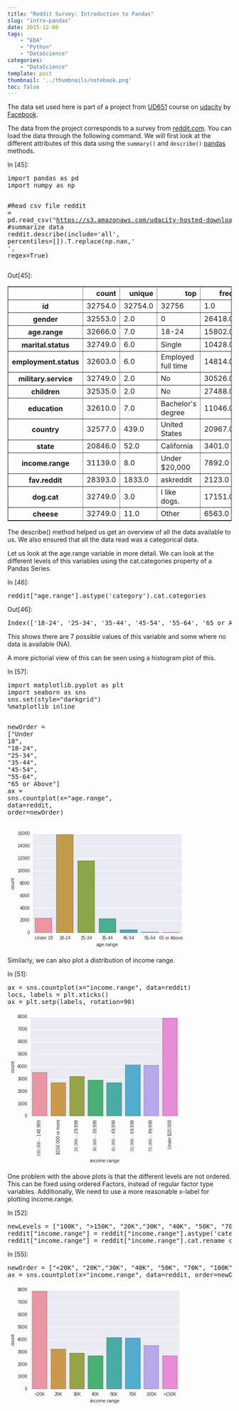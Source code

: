 ```yaml
---
title: "Reddit Survey: Introduction to Pandas"
slug: "intro-pandas"
date: 2015-12-08
tags:
    - "EDA"
    - "Python"
    - "DataScience"
categories:
    - "DataScience"
template: post
thumbnail: '../thumbnails/notebook.png'
toc: false
---
```


The data set used here is part of a project from [UD651](https://www.udacity.com/course/data-analysis-with-r--ud651) course on [udacity](https://www.udacity.com/) by [Facebook](https://www.facebook.com).

The data from the project corresponds to a survey from [reddit.com](https://reddit.com). You can load the data through the following command. We will first look at the different attributes of this data using the `summary()` and `describe()` [pandas](https://pandas.pydata.org) methods.

<div class="cell border-box-sizing code_cell rendered">
<div class="input">
<div class="prompt input_prompt">In&nbsp;[45]:</div>
<div class="inner_cell">
    <div class="input_area">
<div class=" highlight hl-ipython3"><pre><span></span><span class="kn">import</span> <span class="nn">pandas</span> <span class="k">as</span> <span class="nn">pd</span>
<span class="kn">import</span> <span class="nn">numpy</span> <span class="k">as</span> <span class="nn">np</span>

<span class="c1">#Read csv file</span>
<span class="n">reddit</span> <span class="o">=</span> <span class="n">pd</span><span class="o">.</span><span class="n">read_csv</span><span class="p">(</span><span class="s2">&quot;https://s3.amazonaws.com/udacity-hosted-downloads/ud651/reddit.csv&quot;</span><span class="p">)</span><span class="o">.</span><span class="n">astype</span><span class="p">(</span><span class="nb">object</span><span class="p">)</span>
<span class="c1">#summarize data</span>
<span class="n">reddit</span><span class="o">.</span><span class="n">describe</span><span class="p">(</span><span class="n">include</span><span class="o">=</span><span class="s1">&#39;all&#39;</span><span class="p">,</span> <span class="n">percentiles</span><span class="o">=</span><span class="p">[])</span><span class="o">.</span><span class="n">T</span><span class="o">.</span><span class="n">replace</span><span class="p">(</span><span class="n">np</span><span class="o">.</span><span class="n">nan</span><span class="p">,</span><span class="s1">&#39; &#39;</span><span class="p">,</span> <span class="n">regex</span><span class="o">=</span><span class="kc">True</span><span class="p">)</span>
</pre></div>

</div>
</div>
</div>

<div class="output_wrapper">
<div class="output">


<div class="output_area">
<div class="prompt output_prompt">Out[45]:</div>


<div class="output_html rendered_html output_subarea output_execute_result">
<div>
<table border="1" class="dataframe">
  <thead>
    <tr style="text-align: right;">
      <th></th>
      <th>count</th>
      <th>unique</th>
      <th>top</th>
      <th>freq</th>
    </tr>
  </thead>
  <tbody>
    <tr>
      <th>id</th>
      <td>32754.0</td>
      <td>32754.0</td>
      <td>32756</td>
      <td>1.0</td>
    </tr>
    <tr>
      <th>gender</th>
      <td>32553.0</td>
      <td>2.0</td>
      <td>0</td>
      <td>26418.0</td>
    </tr>
    <tr>
      <th>age.range</th>
      <td>32666.0</td>
      <td>7.0</td>
      <td>18-24</td>
      <td>15802.0</td>
    </tr>
    <tr>
      <th>marital.status</th>
      <td>32749.0</td>
      <td>6.0</td>
      <td>Single</td>
      <td>10428.0</td>
    </tr>
    <tr>
      <th>employment.status</th>
      <td>32603.0</td>
      <td>6.0</td>
      <td>Employed full time</td>
      <td>14814.0</td>
    </tr>
    <tr>
      <th>military.service</th>
      <td>32749.0</td>
      <td>2.0</td>
      <td>No</td>
      <td>30526.0</td>
    </tr>
    <tr>
      <th>children</th>
      <td>32535.0</td>
      <td>2.0</td>
      <td>No</td>
      <td>27488.0</td>
    </tr>
    <tr>
      <th>education</th>
      <td>32610.0</td>
      <td>7.0</td>
      <td>Bachelor's degree</td>
      <td>11046.0</td>
    </tr>
    <tr>
      <th>country</th>
      <td>32577.0</td>
      <td>439.0</td>
      <td>United States</td>
      <td>20967.0</td>
    </tr>
    <tr>
      <th>state</th>
      <td>20846.0</td>
      <td>52.0</td>
      <td>California</td>
      <td>3401.0</td>
    </tr>
    <tr>
      <th>income.range</th>
      <td>31139.0</td>
      <td>8.0</td>
      <td>Under $20,000</td>
      <td>7892.0</td>
    </tr>
    <tr>
      <th>fav.reddit</th>
      <td>28393.0</td>
      <td>1833.0</td>
      <td>askreddit</td>
      <td>2123.0</td>
    </tr>
    <tr>
      <th>dog.cat</th>
      <td>32749.0</td>
      <td>3.0</td>
      <td>I like dogs.</td>
      <td>17151.0</td>
    </tr>
    <tr>
      <th>cheese</th>
      <td>32749.0</td>
      <td>11.0</td>
      <td>Other</td>
      <td>6563.0</td>
    </tr>
  </tbody>
</table>
</div>
</div>

</div>

</div>
</div>

</div>
<div class="cell border-box-sizing text_cell rendered">
<div class="prompt input_prompt">
</div>
<div class="inner_cell">
<div class="text_cell_render border-box-sizing rendered_html">
<p>The describe() method helped us get an overview of all the data available to us. We also ensured that all the data read was a categorical data.</p>
<p>Let us look at the age.range variable in more detail. We can look at the different levels of this variables using the cat.categories property of a Pandas Series.</p>

</div>
</div>
</div>
<div class="cell border-box-sizing code_cell rendered">
<div class="input">
<div class="prompt input_prompt">In&nbsp;[46]:</div>
<div class="inner_cell">
    <div class="input_area">
<div class=" highlight hl-ipython3"><pre><span></span><span class="n">reddit</span><span class="p">[</span><span class="s2">&quot;age.range&quot;</span><span class="p">]</span><span class="o">.</span><span class="n">astype</span><span class="p">(</span><span class="s1">&#39;category&#39;</span><span class="p">)</span><span class="o">.</span><span class="n">cat</span><span class="o">.</span><span class="n">categories</span>
</pre></div>

</div>
</div>
</div>

<div class="output_wrapper">
<div class="output">


<div class="output_area">
<div class="prompt output_prompt">Out[46]:</div>



<div class="output_text output_subarea output_execute_result">
<pre>Index([&#39;18-24&#39;, &#39;25-34&#39;, &#39;35-44&#39;, &#39;45-54&#39;, &#39;55-64&#39;, &#39;65 or Above&#39;, &#39;Under 18&#39;], dtype=&#39;object&#39;)</pre>
</div>

</div>

</div>
</div>

</div>
<div class="cell border-box-sizing text_cell rendered">
<div class="prompt input_prompt">
</div>
<div class="inner_cell">
<div class="text_cell_render border-box-sizing rendered_html">
<p>This shows there are 7 possible values of this variable and some where no data is available (NA).</p>
<p>A more pictorial view of this can be seen using a histogram plot of this.</p>

</div>
</div>
</div>
<div class="cell border-box-sizing code_cell rendered">
<div class="input">
<div class="prompt input_prompt">In&nbsp;[57]:</div>
<div class="inner_cell">
    <div class="input_area">
<div class=" highlight hl-ipython3"><pre><span></span><span class="kn">import</span> <span class="nn">matplotlib.pyplot</span> <span class="k">as</span> <span class="nn">plt</span>
<span class="kn">import</span> <span class="nn">seaborn</span> <span class="k">as</span> <span class="nn">sns</span>
<span class="n">sns</span><span class="o">.</span><span class="n">set</span><span class="p">(</span><span class="n">style</span><span class="o">=</span><span class="s2">&quot;darkgrid&quot;</span><span class="p">)</span>
<span class="o">%</span><span class="k">matplotlib</span> inline

<span class="n">newOrder</span> <span class="o">=</span> <span class="p">[</span><span class="s2">&quot;Under 18&quot;</span><span class="p">,</span> <span class="s2">&quot;18-24&quot;</span><span class="p">,</span> <span class="s2">&quot;25-34&quot;</span><span class="p">,</span> <span class="s2">&quot;35-44&quot;</span><span class="p">,</span> <span class="s2">&quot;45-54&quot;</span><span class="p">,</span> <span class="s2">&quot;55-64&quot;</span><span class="p">,</span> <span class="s2">&quot;65 or Above&quot;</span><span class="p">]</span>
<span class="n">ax</span> <span class="o">=</span> <span class="n">sns</span><span class="o">.</span><span class="n">countplot</span><span class="p">(</span><span class="n">x</span><span class="o">=</span><span class="s2">&quot;age.range&quot;</span><span class="p">,</span> <span class="n">data</span><span class="o">=</span><span class="n">reddit</span><span class="p">,</span> <span class="n">order</span><span class="o">=</span><span class="n">newOrder</span><span class="p">)</span>
</pre></div>

</div>
</div>
</div>

<div class="output_wrapper">
<div class="output">


<div class="output_area">
<div class="prompt"></div>



<div class="output_png output_subarea ">
<img src="data:image/png;base64,iVBORw0KGgoAAAANSUhEUgAAAZIAAAESCAYAAADXMlMiAAAABHNCSVQICAgIfAhkiAAAAAlwSFlz
AAALEgAACxIB0t1+/AAAIABJREFUeJzt3XucVdV99/HPMBgEByOYATQXCUh/uWCeNonXEIVcvMSo
wZjGilF7MZdHc7NqbVJtMWmsNdpWKU2CkdTWRlOp0ISKFRNviRVofF41afxWJVANKIMzRkZu48w8
f6w1cuY4lzOz58yZke/79ZoXZ9ZZ++zfHmbOd6+991m7rrOzEzMzs8EaU+sCzMxsdHOQmJlZIQ4S
MzMrxEFiZmaFOEjMzKwQB4mZmRUyttoriIjZwHLgOkmLI6IeWArMAl4EPirp1xExH7gEGAcskrQ0
IsYAi4HZ+eUWSNoYEbOAJcB4YJ2kC6q9HWZm1rOqjkgiYgJwPbC6pPkTwBOSjgZuBY6NiAbgGuB4
YA5waV72HKBd0hzgKuDK/BpLgIslHQlMiYi51dwOMzPrXbUPbe0ETgI2l7SdDtwMIOlGSd8HDgfW
SGqVtAN4EDgWmAesyMutAo6LiH2AQyWty+0rgBOqvB1mZtaLqh7aktQB7IqI0uY3AB+OiFOBJuBC
4KD8uEsTMC1/NeXXas+HxRqB50r6bgHeX61tMDOzvtXiZPu+wFOSjgd+AXwJ2F3Wpw7o7KEdoC0/
X97XzMxqoOon23uwmXToCuBOYCFwBzC1pM804J7cdwpAPqTVBmwFDijru6mvFb70Unvn2LH1Q1G7
mdnepK7/LrUJkruAE4FbgKMAAWuBwyJiIml0cQTwaWB/YH5e5hTgbkmdEfFIRBwp6eH8/NV9rbCl
ZXu1tqUm2tvb2bBhfa3L6NH06TOor3dom70aNDZOrKhfXTVn/42IdwLXAoeQRhO/As7KbQcDu4Cz
JW2NiI8ClwPtwNWSvpcv/70JeDvpUuGzJG2KiLeSLiGuB+6VdElfdTQ1bXtVHfp68snH+fGtn+Gg
142vdSndbN66g/ec+XfMnDmr1qWY2RBobJxY0YikqkEyUrwag2T96ot449SGWpfSzVPPtjLjA9c5
SMxeJSoNEn+y3czMCnGQmJlZIQ4SMzMrxEFiZmaFOEjMzKwQB4mZmRXiIDEzs0IcJGZmVoiDxMzM
CnGQmJlZIQ4SMzMrxEFiZmaFOEjMzKwQB4mZmRXiIDEzs0IcJGZmVoiDxMzMCnGQmJlZIQ4SMzMr
ZGy1VxARs4HlwHWSFpe0nwDcKWlM/n4+cAkwDlgkaWlEjAEWA7PzYgskbYyIWcASYDywTtIF1d4O
MzPrWVVHJBExAbgeWF3WPg64DNicv28ArgGOB+YAl+ZlzwHaJc0BrgKuzC+xBLhY0pHAlIiYW83t
MDOz3lX70NZO4CRyYJT4EnADsCt/fziwRlKrpB3Ag8CxwDxgRe6zCjguIvYBDpW0LrevAE6o3iaY
mVlfqhokkjok7Spti4jfAN4u6V9Kmg8Cmkq+bwKm5a+m/FrtQD3QCDxX0ndL7mdmZjVQ9XMkPbgG
+Gx+XJf/3V3Wpw7o7KEdoK1kudK+ZmZWA8MaJBFxMPBW4NaIqAMOiogfAV8GppZ0nQbcQzokNiUv
uw8pRLYCB5T13dTXeidNmsDYsfVDtRk119LSwPpaF9GLyZMbaGycWOsyzGwYDWeQ1EnaBPxGV0NE
/FLSvBwSh0XERNLo4gjg08D+wHzgLuAU4G5JnRHxSEQcKenh/PzVfa24pWV7dbaoRpqbW2tdQq+a
m1tpatpW6zLMbAhUulNY1SCJiHcC1wKHAG0R8VHgdEnP5y6dAJLaIuIK4AGgHVgoaVdELAdOjYi1
wIvAWXm5y4ClEVEP3CvpoWpuh5mZ9a6us/PVf3qhqWnbq2ojn3zycdavvog3Tm2odSndPPVsKzM+
cB0zZ86qdSlmNgQaGyfW9d/Ln2w3M7OCHCRmZlaIg8TMzApxkJiZWSEOEjMzK8RBYmZmhThIzMys
EAeJmZkV4iAxM7NCHCRmZlaIg8TMzApxkJiZWSEOEjMzK8RBYmZmhThIzMysEAeJmZkV4iAxM7NC
HCRmZlaIg8TMzAoZW+0VRMRsYDlwnaTFEXEwsBQYB7wEnC3pmYiYD1yS2xdJWhoRY4DFwOz8cgsk
bYyIWcASYDywTtIF1d4OMzPrWVVHJBExAbgeWF3S/BXgW5LmAsuAiyKiAbgGOB6YA1yalz0HaJc0
B7gKuDK/xhLgYklHAlMiYm41t8PMzHpX7UNbO4GTgM0lbZ8F7siPtwL7A4cDayS1StoBPAgcC8wD
VuS+q4DjImIf4FBJ63L7CuCEqm6FmZn1qqpBIqlD0q6ytu2SOvJhqwuA7wIHAU0l3ZqAafmrKS/X
DtQDjcBzJX235H5mZlYDVT9H0pMcIv8A/FDSfRFxRlmXOqAT2N3D4m35+fK+vZo0aQJjx9YXqHhk
aWlpYH2ti+jF5MkNNDZOrHUZZjaMahIkpJPt6yV1nfPYDEwteX4acE9unwKQD2m1kQ6HHVDWd1Nf
K2tp2T40VY8Qzc2ttS6hV83NrTQ1bat1GWY2BCrdKRz2y38jYgHpBPrlJc1rgMMiYmI+8X4E8ADp
vMj83OcU4G5JncAjEXFkbp8PrBye6s3MrFxVRyQR8U7gWuAQoC0fwpoC7IyIH5EOSf23pAsj4k9J
4dEOLJS0KyKWA6dGxFrgReCs/NKXAUsjoh64V9JD1dwOMzPrXV1nZ5+nF14Vmpq2vao28sknH2f9
6ot449SGWpfSzVPPtjLjA9cxc+asWpdiZkOgsXFiXf+9aneOxPZi7e3tbNgwMi8XmD59BvX1r54L
M8yGg4PEht2GDetZsuJ8Jk0ZX+tSumnZsoPzT1viEZXZADlIrCYmTRlP40H71boMMxsCnrTRzMwK
cZCYmVkhDhIzMyvEQWJmZoU4SMzMrBAHiZmZFeIgMTOzQhwkZmZWiIPEzMwKcZCYmVkhDhIzMyvE
QWJmZoU4SMzMrBAHiZmZFeIgMTOzQhwkZmZWSNVvbBURs4HlwHWSFkdEI3Az8FrgaWCBpLaImA9c
AowDFklaGhFjgMXA7PxyCyRtjIhZwBJgPLBO0gXV3g4zM+tZVUckETEBuB5YXdJ8DfBtSccAG4EF
EdGQ248H5gCX5mXPAdolzQGuAq7Mr7EEuFjSkcCUiJhbze0wM7PeVfvQ1k7gJGBzSdtc4Pv58Qrg
ROBwYI2kVkk7gAeBY4F5uQ/AKuC4iNgHOFTSupLXOKGaG2FmZr2rapBI6pC0q6x5YknbFmBa/moq
6dNU3i6pHagHGoHnSvp2vYaZmdVA1c+R9GB3yeM6oKOsrau9s4d2gLb8fHnfXk2aNIGxY+sHXukI
1dLSwPpaF9GLyZMbaGyc2GeflpaGYapm4Cqp38y6q0WQvBAR+0raSRpJbCId+ppa0mcacE9unwKQ
D2m1AVuBA8r6buprhS0t24es+JGgubm11iX0qrm5laambf32Gakqqd9sb1HpTlUtLv9dBXwkPz4d
WAmsBQ6LiIn5xPsRwAO57/zc9xTgbkmdwCMRcWRun59fw8zMaqCqI5KIeCdwLXAI0BYRZwALgH+K
iC8CAm6T1BERV5DCox1YKGlXRCwHTo2ItcCLwFn5pS8DlkZEPXCvpIequR1mZta7qgaJpJ+Srrwq
94o2ScuAZWVtHcB5PfT9BXDU0FRpZmZF+JPtZmZWiIPEzMwKcZCYmVkhDhIzMyvEQWJmZoU4SMzM
rBAHiZmZFeIgMTOzQhwkZmZWiIPEzMwKcZCYmVkhDhIzMyukoiCJiO/00PZvQ16NmZmNOn3O/hsR
C4BPA7Mj4v6SpyYAB1azMDMzGx36DBJJt0TEvcAtwJ+WPNUB/LyKdZmZ2SjR7/1IJP0KmBsRBwCT
2HO/9AOA5irWZmZmo0BFN7aKiBuAc0n3S+8Kkk5gRpXqMjOzUaLSOyS+D5gqaUc1izEzs9Gn0st/
HwN2VrMQMzMbnSodkTwNPBARDwBtXY2SrhjoCiNiP+AfSOdbxgFXAk8CS4DxwDpJF+S+nwHOzu1f
lnRnREwAlgJvAFqBj0t6fqB1mJnZ0Kh0RPJr4G7SqKS95GswzgMekzQPOAP4a1KIXCzpSGBKRMyN
iBnA+cB7gROBr+flLyWFzXuAFcAXB1mHmZkNgUpHJH/WQ9tgPxW/Ffit/PhA4DlgpqR1uW0FKTgE
rJLUAWyJiE0R8RZgHilgAP4VuJ3ulyabmdkwqjQMXiId0ir9emYwK5R0G/CmiHgMWA1cQvfLiLcA
0/JXUz/tW4Cpg6nDzMyGRkUjEkkvB05E1ANHAscNZoUR8Qlgg6TjI+Iw4A7gxZIudaRLi3eXLTqm
l/bO/tY5adIExo6tH0y5I1JLSwPra11ELyZPbqCxcWKffVpaGoapmoGrpH4z667SQ1svk9QO/CQi
fm+Q6zwauDO/1qP55Pn4kuenAb8CNgPv6KV9CtACHARs6m+FLS3bB1nqyNTc3FrrEnrV3NxKU9O2
fvuMVJXUb7a3qHSnqtIPJJaHxhT2nOcYqCeBw4E7IuL1wDbgsYg4StJ/APOBq3O/iyPiy6TDV5Mk
PRERq3KfvwBOB1YOsg4zMxsClY5I3lvyuJM0Gjh3kOv8BvD3eQ6vfYBPAs8C38mHze6V9BBARNwE
rCNdIfb5vPw3ge9GxNq83McHWYeZmQ2BSs+R/C5ARBwIdEhqGewKJb1Iuuy33FE99F0ELOph+VMH
u34zMxtalR7aei9wM2n6+LqIaAbOLrlk18zM9lKVXv77F8CpkqZKmkL6tPl11SvLzMxGi0qDpE3S
o13f5JFIR3VKMjOz0aTSk+3tEfExYFX+/kQGP0WKmZm9ilQaJJ8GbgC+Rbpq6xHS1VZmZraXq/TQ
1oeBTkmTJE3Oy51cvbLMzGy0qDRIzqT7JbcfBM4a+nLMzGy0qTRIdktqK/m+3/mtzMxs71DpOZI7
I+Ih4EFS+MwD/rlqVZmZ2ahR0YhE0tdIU5Q8DTwFfEbSVdUszMzMRoeKZ/+VtAZYU8VazMxsFBrs
XQ7NzMwAB4mZmRXkIDEzs0IcJGZmVoiDxMzMCnGQmJlZIQ4SMzMrxEFiZmaFVPyBxKEUEWcBF+Vv
LwfWkW7l+1rSp+cXSGqLiPnAJcA4YJGkpRExBlgMzM7LL5C0cVg3wMzMXjbsI5KI2I8UIkeTpqef
D1wDfFvSMcBGYEFENOT244E5wKURMQE4B2iXNAe4CrhyuLfBzMz2qMWI5ATgB3k24WeAT0bEBuBT
+fkVwIWkQFkjqRUgIh4EjiVNGHlL7ruKNDoxM7MaqcU5kjcCDRGxLCLui4h5QIOkXfn5LcC0/NVU
slxTebukdmBMRNQNW/VmZtZNLUYk44DpwBnATOAe4KWS5+uADmB32XJ1pPuglLcjqc/7o0yaNIGx
Y+sHX/EI09LSwPpaF9GLyZMbaGyc2GeflpaGYapm4Cqp38y6q0WQPAM8lN/8n4iIF4AJEbGvpJ2k
EccmYDMwtWS5aaTQ2QxMAYiIfYDSG271qKVl+9BuQY01N7fWuoReNTe30tS0rd8+I1Ul9ZvtLSrd
qarFoa3VwPsAImIKMBH4AfCR/PzpwEpgLXBYREzMJ96PAB4gnReZn/ueAtw9fKWbmVm5YQ8SSZuA
OyLiR6TAuIB09dWnIuJhYBJwWz4ZfwUpPO4DFubzKMuBfSNiLfA5YOFwb4OZme1Rk8+RSLoRuLGs
eV4P/ZYBy8raOoDzqlacmZkNiD/ZbmZmhThIzMysEAeJmZkV4iAxM7NCHCRmZlaIg8TMzApxkJiZ
WSEOEjMzK8RBYmZmhThIzMysEAeJmZkV4iAxM7NCHCRmZlaIg8TMzApxkJiZWSEOEjMzK8RBYmZm
hThIzMysEAeJmZkVUpN7tgNExL7Az4GFwJ3AzcBrgaeBBZLaImI+cAkwDlgkaWlEjAEWA7PzSy2Q
tHHYN8DMzIDajkguB7bmx9cA35Z0DLARWBARDbn9eGAOcGlETADOAdolzQGuAq4c9srNzOxlNQmS
iAgggJVAHXAc8P389ArgROBwYI2kVkk7gAeBY4F5uQ/AKmDu8FVuZmblajUi+TpwESlEACZK2pUf
bwGm5a+mkmWaytsltQNjIqIOMzOriWE/RxIRnwDuk/S/aWACwO6SLnVAR1lbV3tnD+1I6uxrnZMm
TWDs2PpB1zzStLQ0sL7WRfRi8uQGGhsn9tmnpaVhmKoZuErqN7PuanGy/WRgekR8FHg9KRh2RMS+
knaSRhybgM3A1JLlpgH35PYpABGxD9DW3wpbWrYP6QbUWnNza61L6FVzcytNTdv67TNSVVK/2d6i
0p2qYQ8SSWd2PY6IK4ANwLuAjwC3AqeTzp2sBQ6LiImkkcgRwKeB/YH5wF3AKcDdw1i+mZmVqfXn
SLrObXwN+FREPAxMAm6T1AZcATwA3AcszOdRlgP7RsRa4HOky4fNzKxGavY5EgBJpSEwr4fnlwHL
yto6gPOqW5mZmVWq1iMSMzMb5RwkZmZWiIPEzMwKcZCYmVkhDhIzMyvEQWJmZoU4SMzMrBAHiZmZ
FeIgMTOzQhwkZmZWiIPEzMwKcZCYmVkhDhIzMyvEQWJmZoU4SMzMrBAHiZmZFeIgMTOzQmp6h8Ra
aW9vZ8OG9bUuo0fTp8+gvr6+1mWYmVWsJkESEV8D5ub1Xw3cD9wMvBZ4GlggqS0i5gOXAOOARZKW
RsQYYDEwO7/cAkkbB7L+DRvWs/GWWznkwMYh2Z6hsvG5JlhwJjNnzqp1KdYH74iYdTfsQRIR7wXe
IemYiJgE/BdwD3CTpH+OiGuABRFxO3AN8JtAO/DTiLgN+G2gXdKciDgZuBI4d6B1HHJgIzOnHjRE
W2V7kw0b1vO5ld9i/NTJtS6lmx3PNnP9yZ/0jogNu1qMSH5MCgOA54HXAPOAT+W2FcCFwEZgjaRW
gIh4EDg2970l911FGp2YDavxUyfTcPCUWpdhNiIM+8l2SR2Studv/wBYCewnaVdu2wJMy19NJYs2
lbdLagfGRETdcNRuZmavVLOrtiLiNFKQfAFoK3mqDugAdpctUgd09tCOpM4qlWlmZv2o1cn2E4A/
AT4o6YWIeCEi9pW0kzTi2ARsBqaWLDaNdC5lMzAlv84+dA+hHk2aNIGxY/ecgGxpaaB5qDZmiE2e
3EBj48Q++7S0NDAyT/VWXv9ItTfUbzbUanGyfX/gWmCepOdz8yrgI8CtwOmkw11rgcMiYiJpJHIE
8Glgf2A+cBdwCnB3f+tsadne7fvm5tah2JSqaG5upalpW799RirXX1uV1G9WqUp3SmoxIvk4cABw
Wz630Um66urmiPgiIOA2SR0RcQXwAOmqrYWSdkXEcuDUiFgLvAicVYNtMDOzbNiDRNISYEkPT83r
oe8yYFlZWwdwXlWKMzOzAfMUKWZmVoiDxMzMCnGQmJlZIQ4SMzMrxEFiZmaFOEjMzKwQB4mZmRXi
IDEzs0IcJGZmVoiDxMzMCnGQmJlZIQ4SMzMrxEFiZmaFOEjMzKwQB4mZmRXiIDEzs0Jqcs92M6uN
9vZ2NmxYX+syejV9+gzq6+trXYYNkIPEbC+yYcN6vviDO5kwZVqtS3mF7Vue4a8+fBIzZ86qdSk2
QA4Ss73MhCnTaDj4DbUuw15FRm2QRMRC4P3AOOBTkn5a45LMzPZKo/Jke0TMBd4taQ5wHvBXNS3I
zGwvNlpHJPOAFQCSfh4RB0XEvpJ21rguM6siXywwMo3WIDkI+H8l328FpgIba1OOmQ2HDRvWc/vK
x2mcekitS3mFpmc3csbJ9HmxwEgOwiIhOFqDZHfZ93VA50BeYONzTUNXzRDZ+FwTlf55bN66o6q1
DMbmrTuYUWHfli0jr/6B1LTj2eYqVjI4lda0fcszVa5kcEZqXUNpw4b13H/NKg7af2RdNbf5hWfg
khMHfcVcXWfngN5/R4SI+DKwVdI38/dPAG+XtKu2lZmZ7X1G5cl24E7gNICIeCfwpEPEzKw2RuWI
BCAirgKOB9qA35f08xqXZGa2Vxq1QWJmZiPDaD20ZWZmI4SDxMzMCnGQmJlZIaP1cySFRMRxwIWS
PlbS9qdAk6TFFSz/dmCRpHmDXPf3gN+V9G+57QzgD4FdwCbgXEltA33tsvXMBpYD10lanNf756TP
4GwHzpb0fA/L/C3pMzm/Bn5H0vaS5x8E/l3SlUVqq7D+rwFzSb+jfwmcDLyL9OFTgGsk3Vm2zDHA
1UA7aTt/R9JzJc9/F9gh6feqWPd44DukD8hOAL4CnN5f7SXLnwDcKWlMWXvVay9b377Az4GFpJkk
+vvZL+2rz3DVn3/P/xn4WW56FNi/r9rycvXAUmAW8CLwUUm/Hmz9EXEWcFH+9nJJd/b3MxqsiHgM
WCnpD/P3r3h/q7a9MkiyolcZ9Lt8RNRJ6iz5fgbwReCBsq5/A4Sk1oj4FumN57bBFhYRE4DrgdUl
zV8HzpL0eER8CfgU6U23vI6LJP1nRFxNmsdscX7N84F9BlvTQETEe4F3SDomIiYB/wXcDVzWFb69
+AIpIDdGxBXA+cBf5Nf8IPBm4L+rWz2nAmslfT0i3pTr/jH9105EjAMuAzaXtQ9X7aUuZ88bXicV
1N9bnxrUf6+k3y5Z/9LeaivxCeAJSedExB8AxwLfz8sPqP6I2I8UIkcDB5LCuCswKvk59va63d5P
ctu7SP8/XTujXYb1Kqq9OUh6FBFjAJH2auYAL0j6cES8Prc9DzxW0v90Uji0Aw9L+qM8upkBHBwR
x5f8528C5gM3la22GXhdRLwIHAAU/dj9TuAk0ptSlyZgGvA4MAn4RQ/LzZf0Qn68lbQnR0QcCJwJ
fBMYjvnHfwx0vRE8D7yGdBi2rq+Fut48IqIOOBh4MH//GuBLwFdJIV01kkp3AN4IPJUf91l79iXg
BlLoA8Nbe8k6AwhgJanurq/BvNaw18/gaj0d+ByApBu7GgdZ/wnAD/JRhWdIO239ioixwLeAmaSd
tiskrY6Ix4HbgW3A18oWOwu4ETgtIo6VdH9un5xHUYcCKyR9teSIQwfwAmlH8SbgWkkP5lHoL0jv
XV8B3pPruF7S9/qq3edIykjqIP0gb5F0LHBgRBxG+iX7R0kfIgVC157/HwPzJM0F3hwRR+WXGivp
g6V7EJJ2lu9RZF8A1pECqk7SD4tuQw8f0LwEuD0ifkYKyO/0sNwLebv2A84h/fJCGrlcRgrLqsv1
dx1SO5/0htYBfDYi7o2I70bE5J6WzYeG/gdolPSPufmPgUWkP8RhERH/Afwj8FnSG9uFfdUeEbNI
szP8C93fCIe9dlKQXUT3qYf6/dn30qcW9b8tIlZGxP0R8YHc9rl+6n8D8OGI+PeIuCUiDsjtg6n/
jUBDRCyLiPsiovQQeF8/x98Bdkk6jhRaXYfZxwL3SOoWInmH6WOkQ+W3kkKly2zg94FjgPPyyP5v
gEvyIfl7Se87y0ijaIAPAqvyMm/K/d4PXJEDtVcOku66/mh+XfIBx6dIe/BvAx7Obfflf38DmA78
e0T8iLQn0TVd1tpKVph/Gf4KOEJSAO0RcUqRjejF9aQRx2zgfuDCXurZjzSz8rWSnsiHmXZI6tqe
Qe2ZDkZEnEb6Y/gC8A/Al3JgryPtMb2CpLskzQKeiIgvR8ShpMNkyyiwZz1Qko5izyHKm4Ev91N7
15v3y3K4DGvtEfEJ4D5J/5ub6kj19/ezf8U21uhn/zjwFUknk3aGbgT+if7r3xd4StLxpL3yIr87
40jvC2eQfn+/k9v7+z14N3APgKRngN05AMj9y80FNkh6inS05LR8rgdgnaTteVTUNcp4q6Q1+fkH
gf9DOnx3Ym47jbTzeDhwVET8kBQskCbK7dXeemhrG+kQUqkDSXuy0H3Pu3Ro3xU0XQHcCfxU0gml
L5QPbZVPLNmbRqBTUteUoD8k/UJ9v8LlK3WYpJ/kx/cACyLiI8DnSdvxftJ2rQBulfSd3Pc04OiI
+AkwBXhNRDwh6ZYhrq+bPLL4E+CDeaT0o5KnVwJ/FxFHks6BdAILgKPzHj2kP6yFpP/rGbn+15IO
IV4s6etUQT5mvUXSU5IeyYdKH5XUdb6hp9rPBt4K3Jp3LA7KOyZ3DGft2cnA9Ij4KGkvfSfdbxzX
489eUvn/zzeADw13/ZI2kfbOkbQhIp4B/kdS18zgvf38N5MPhZLOZ1xZoP5ngIfy0YcnIuKFiHhd
Dz+jv+vndepII3Ho+f3kLNL/1U9z3/GkUUX57KNjeOU5kzqgQ9KvI+JX+XDmUcAngcOApZKu6qe+
l+2tQfJfpMNQb5b0y4hoJE238tVe+neSDju9G/gp6SoWSMHzlvxLsjUi/oz0B1SJrr2brcCkiJgk
qQX4TeAnvS82aJsjYpakx/M6Hpe0nHRlFwARcRlwf+kxYkkXlzx/LnDIMITI/sC1pEOGz+e224Cv
SnqUdGjuZ5IeZs//BXkE8njucxTwmKTrSaOxrqtZzq3yG/ExpL3RP4yIqcBEYFFE/HlftZNGt13b
8UvtuSJwOGtH0pkldVwBbAA+GRFN/fzsy/9/Hq3Bz56I+DjwFkkLI+J1pKvnro2Ihf3Ufxdpz/wW
iv/urAaW5PVOARry+8MrfofLlltDCoLbI12oQX6j72k79wE+DLwtv28QEWeTDo/dBLwrn/PoJJ3v
egL4WUQcJek/gPexZ5SznHQI7yFJHRHxMPD1SBfcvAa4WtLn+9rgvTJIJL0UEQuAmyOik/Rz+Lyk
LblLaXp3Pb4e+F5EzCfdC2WMpB0R8QXgzojYDfynpGd6+o8HiIgPkc5VBPDOiPispBMj4nPAqojY
QfrD/aci2xdpIstrSYfZ2iJdXnwB8PcRsZN0ae85PSz6f4Ff5mO6ncAPJfUWrtX0cdKI8ba8h94J
XAHcGOmChG1AT5dhng8sjoiXSHtlPW1jtX0TWBoR95P+CD9DOrHZX+2lRtq8RYvov/5K+gyHHwAf
j3Speh3p599aQW035D5/QLoM/+zBFiBpU0TckUeVDew5jNzfz+g24P0RcR9QTxodQM+/DycBD3SF
SLaMdDJNUpr8AAADBklEQVT+VuA/SYfUDgW+IemFiPgi6e+jg7QD+7t5uTtI509OzfU/lA9rde3Q
9jdy8lxbZmZWjE+2m5lZIQ4SMzMrxEFiZmaFOEjMzKwQB4mZmRXiIDEzs0IcJGZmVoiDxKxG8oct
zUa9vfKT7WYDERF/S5rgrp50q4AvRLrx1snAemAj8LykP4s02+zlQBtpnqTPSHqy7PV+SZqK41Dg
zIi4nPRJ5XbgadKnqjtJtxe4EjiFNM/ZmZIejXTrgq/kvj8EPiTpuIiYTpomfBxpEsI/1xDcOMms
Px6RmPUh0nTiT0iaI+lo4MSIeAfpzf7w/O8pQEee2+gG4FRJHwD+mjSzc09+KenMPFvrbtK8Yu8F
JgMnKN3OYH/gv/O8W7eyZ0qNG4CP5clC38WeSUYXAVfldc8HvhHpHhdmVeVfMrO+tQJviogHgJdI
kwAeCqyRtJs01ffduW+Qbqh1Rz5sVUfvf2M/AZDUnifgW53nCHsL8LqSfl0zxv4vcGike1iMk9R1
t75/Yc+cTO8Bvprnj4N0S+WD2HNzLbOqcJCY9W0BabbkuflN/xG631IA9kz13QlslPS+Cl53F7w8
q+wC4N2SXoyIO8r6tZU8ruOVU4J3lDzuJN1zpnQiP7Oq86Ets75NBtbnEDmSNEX864HfjIj6SDcC
67oL3/+Q7lnxNoCIeE9EfKaC19+UQ2Qm6XDZuN465/uadETEjNx0WsnTD5BmTiYiJkfE3wxkQ80G
y0Fi1rfbgN/KU3ufDvwlabr6VaSpur9NuuPkS5J2kkYXN+UpxK8iH5qKiD+KiJPya5aOKO4CxuZp
z/+YdKL+jyLdHbG3qbkvBlZGxL8CT5IOuUG6HfT8XOsq9tzJ06yqPI282QBFuuvhecDf55HK9/Pj
2/tecsjWfyrpzpxPR8TFwHRJPd462Ww4+ByJ2QDlu8i9GVibbxT2GOmmQsNlLPCvEbGNdMXXucO4
brNX8IjEzMwK8TkSMzMrxEFiZmaFOEjMzKwQB4mZmRXiIDEzs0IcJGZmVsj/B+yZ0OM83N6wAAAA
AElFTkSuQmCC
"
>
</div>

</div>

</div>
</div>

</div>
<div class="cell border-box-sizing text_cell rendered">
<div class="prompt input_prompt">
</div>
<div class="inner_cell">
<div class="text_cell_render border-box-sizing rendered_html">
<p>Similarly, we can also plot a distribution of income range.</p>

</div>
</div>
</div>
<div class="cell border-box-sizing code_cell rendered">
<div class="input">
<div class="prompt input_prompt">In&nbsp;[51]:</div>
<div class="inner_cell">
    <div class="input_area">
<div class=" highlight hl-ipython3"><pre><span></span><span class="n">ax</span> <span class="o">=</span> <span class="n">sns</span><span class="o">.</span><span class="n">countplot</span><span class="p">(</span><span class="n">x</span><span class="o">=</span><span class="s2">&quot;income.range&quot;</span><span class="p">,</span> <span class="n">data</span><span class="o">=</span><span class="n">reddit</span><span class="p">)</span>
<span class="n">locs</span><span class="p">,</span> <span class="n">labels</span> <span class="o">=</span> <span class="n">plt</span><span class="o">.</span><span class="n">xticks</span><span class="p">()</span>
<span class="n">ax</span> <span class="o">=</span> <span class="n">plt</span><span class="o">.</span><span class="n">setp</span><span class="p">(</span><span class="n">labels</span><span class="p">,</span> <span class="n">rotation</span><span class="o">=</span><span class="mi">90</span><span class="p">)</span>
</pre></div>

</div>
</div>
</div>

<div class="output_wrapper">
<div class="output">


<div class="output_area">
<div class="prompt"></div>



<div class="output_png output_subarea ">
<img src="data:image/png;base64,iVBORw0KGgoAAAANSUhEUgAAAYkAAAFcCAYAAAA9LkIhAAAABHNCSVQICAgIfAhkiAAAAAlwSFlz
AAALEgAACxIB0t1+/AAAIABJREFUeJzt3XuYHFW97vHvJEEgTIBEJgmgAkb4+Sjo2SLIJUKCCijX
IIqbKBtxI14QRIGjomjwghwQb4iKQhRFzVGUIEgQEBAUIWzdR/DZvkIw4RJIBmaAhEASJnP+WNWZ
nmFqZpCurq7J+3mePOlefal3errn16vWqlVtvb29mJmZDWZM2QHMzKx1uUiYmVkuFwkzM8vlImFm
ZrlcJMzMLJeLhJmZ5RpX5JNHxGbAj4CJwMbAWcAi4HvApsCdkj6c3feDwLuz9jMkXRMR44G5wEuA
lcBRkh4vMrOZmfUpuidxLPB3STOBI4GvkQrEqZLeAEyOiBkR8XLgeOCNwIHAednjTycVkr2B+cAp
Bec1M7M6RReJR4HJ2eUXA48B0yTdmbXNJxWFfYEFktZJWg4sjYhXAjOz+wBcCRxQcF4zM6tTaJGQ
NA94WUT8HbgeOA3oqrvLcmBq9q9zmPblwJQi85qZWX+FFomIeA+wWNIrgTcDlw64SxvQC6wZJNdg
7V5DxMysiQoduAb2BK4BkHRXNhC9ad3tU4GHgIeB1+S0Twa6ga2BpcNt8Nlne3rHjRvbkPBmZhuQ
tsEaiy4Si4DdgF9FxLbACuDvEbGHpD8Bs4BzsvudGhFnkHYpTZR0b0QsyO7zZeAI4OrhNtjdvaqY
n8TMbBTr6JgwaHvRReI7wA8j4iZgI+D9wDLgBxExFrhJ0m0AEXEJcCfQA5ycPf67wE8jYmH2uKMK
zmtmVpienh4WL76v7Bhsv/3LGTt2ZHtc2kbbUuGdnStG1w9kZqPGokX38M9L/szLJm1bWob7ux5i
h+Nex7RpO/Zr7+iYUMruJjMzq/OySdsyrWOHsmOMmJflMDOzXC4SZmaWy0XCzMxyuUiYmVkuFwkz
M8vlImFmZrlcJMzMLJeLhJmZ5XKRMDOzXC4SZmaWy0XCzMxyuUiYmVkuFwkzM8vlImFmZrlcJMzM
LJeLhJmZ5XKRMDOzXC4SZmaWq9DTl0bEccB7gF6gDdg1+/c9YFPgTkkfzu77QeDdWfsZkq6JiPHA
XOAlwErgKEmPF5nZzMz6FNqTkHSJpJmS9gM+A/yIVCBOlfQGYHJEzIiIlwPHA28EDgTOy57idFIh
2RuYD5xSZF4zM+uvmbubPgd8GZgm6c6sbT6pKOwLLJC0TtJyYGlEvBKYmd0H4ErggCbmNTPb4BW6
u6kmInYDHgR6gK66m5YDU4EngM5B2qfWtS8HphQe1szM1mtWT+J4YB6whjQ2UdNGGq9YM0iuwdp7
iwpoZmbP1ZSeBGl30onAWmCLuvapwEPAw8BrctonA93A1sDS4TY0ceJ4xo0b25jUZmYN1N3dTifL
yo7BpEntdHRMGNF9Cy8SEbEt8LSkNdn1/46IN0i6HZgFnAMsAk6NiDNIu5QmSro3IhZk9/kycARw
9XDb6+5eVdBPYmb2wnR1rSw7ApBydHau6NeWVzSa0ZMY2AP4BDA3IsYCN0m6DSAiLgHuJI1bnJzd
97vATyNiIbAMOKoJec3MLNPW2zu6dvN3dq4YXT+QmY0aixbdQ88Vy5jWsUN5GTr/ydjDpzBt2o79
2js6JrQNdn8fcW1mZrlcJMzMLJeLhJmZ5XKRMDOzXC4SZmaWy0XCzMxyuUiYmVkuFwkzM8vlImFm
ZrlcJMzMLJeLhJmZ5XKRMDOzXC4SZmaWy0XCzMxyuUiYmVkuFwkzM8vlImFmZrlcJMzMLJeLhJmZ
5RpX9AYi4mjgY9nVzwB3ApcCWwAPArMlrY2IWcBpwMbABZLmRsQY4EJg5+zxsyUtKTqzmZklhfYk
ImIzUoHYEzgYmAWcC1wsaS9gCTA7Itqz9v2B6cDpETEeOAbokTQdOBs4q8i8ZmbWX9E9iQOAqySt
BR4B3h8Ri4ETstvnAyeSisUdklYCRMStwD7ATOCy7L4LSL0KMzNrkqLHJF4KtEfE5RFxc0TMBNol
rc5uXw5Mzf511j2uc2C7pB5gTES0FZzZzMwyRfckNga2B44EpgE3AM/W3d4GrAPWDHhcG9A7SDuS
eosIamZmz1V0kXgEuC37w35vRDwJjI+ITSQ9Q+opLAUeBqbUPW4qqaA8DEwGiIiNgLXDbXDixPGM
Gze2sT+FmVkDdHe308mysmMwaVI7HR0TRnTfoovE9cD3gK9ExGRgAmkc4nDgZ8ARwNXAQmCXiJhA
6kHsDnwA2Jw02H0tcAhw3XAb7O5e1fifwsysAbq6VpYdAUg5OjtX9GvLKxqFjklIWgr8KiJuJBWD
D5NmKZ0QEbcDE4F52cD2mcAtwM3AnGzc4gpgk4hYCJwEzCkyr5mZ9dfW2zu6dvF3dq4YXT+QmY0a
ixbdQ88Vy5jWsUN5GTr/ydjDpzBt2o792js6Jgw6KchHXJuZWS4XCTMzy+UiYWZmuVwkzMwsl4uE
mZnlcpEwM7NcLhJmZpbLRcLMzHK5SJiZWS4XCTMzy+UiYWZmuVwkzMwsl4uEmZnlcpEwM7NcLhJm
ZpbLRcLMzHK5SJiZWS4XCTMzy+UiYWZmucYV+eQRsS/wc+BuoA34K/AF4FJgC+BBYLaktRExCzgN
2Bi4QNLciBgDXAjsnD3lbElLisxsZmZ9mtGTuEnSfpJmSjoZOBe4WNJewBJgdkS0Z+37A9OB0yNi
PHAM0CNpOnA2cFYT8pqZWaYZRaJtwPUZwK+zy/OBA4HdgDskrZT0NHArsA8wM7sPwILssWZm1iTN
KBKvioirI+L3EfFmoF3S6uy25cDU7F9n3WM6B7ZL6gHGRMTAomNmZgUpukjcA3xe0kGkXUffp3/P
og1YB6wZ8Lg2oHeQdiT1FhPVzMwGKnTgWtJS4GfZ5cUR8QiwdURsIukZUk9hKfAwMKXuoVOBG7L2
yQARsRGwdrhtTpw4nnHjxjb05zAza4Tu7nY6WVZ2DCZNaqejY8KI7lv07KajgFdKmhMRW5EKwfeB
w0nF4wjgamAhsEtETCD1IHYHPgBsDswCrgUOAa4bbpvd3asK+EnMzF64rq6VZUcAUo7OzhX92vKK
RtG7m64CXhsRt5IGoD8AfB44ISJuByYC8yStBc4EbgFuBuZk4xZXAJtExELgJGBOwXnNzKxOW2/v
6NrF39m5YnT9QGY2aixadA89VyxjWscO5WXo/CdjD5/CtGk79mvv6Jgw6KQgH3FtZma5XCTMzCyX
i4SZmeVykTAzs1wuEmZmlstFwszMcrlImJlZLhcJMzPL5SJhZma5XCTMzCyXi4SZmeVykTAzs1wj
KhIR8YNB2n7T8DRmZtZShjyfRETMJi3vvXNE/L7upvHAi4sMZmZm5RuySEi6LCJuAi4DPlt30zrg
bwXmMjOzFjDsmekkPQTMiIgtSScJqq05viXQVWA2MzMr2YhOXxoR3wT+A3iUviLRC7y8oFxmZtYC
RnqO6/2AKZKeLjKMmZm1lpFOgf078EyRQczMrPWMtCfxIHBLRNwCrK01SjpzuAdGxCakQe45wDXA
pcAW2XPOlrQ2ImYBpwEbAxdImhsRY4ALgZ2zp5otackI85pZA/T09LB48X1lxwBg++1fztixY8uO
scEZaZF4ArjuX9zGZ0hjGQDnAhdL+kVEnAvMjohfZO3/C+gB/hwR84B3Aj2SpkfEQcBZpHERM2uS
xYvv49Sr/8hmk7ctNcdTyx/ivINg2rQdB729VYrZaCxkIy0SnxukbdhdVRERQABXkwa89wVOyG6e
D5wILAHukLQye8ytwD7ATNLUW4AFpF6FmTXZZpO3ZcI225UdY0iLF9/H9Vfey5SO8nIu61zCmw/N
L2RVNdIi8SxpNlO9bmCrYR53HvBh4L3Z9QmSVmeXlwNTs3+ddY/pHNguqScixkREm6SBOczMmNKx
HS/ZZlrZMUadERUJSet7DRExFngDqVeQKyLeA9ws6f7UoQBgTd1d2kgH5a0Z8NA2UkEa2I4LhJlZ
c420J7GepB7gjxFx3DB3PQjYPiLeDmxL+qP/dERsIukZUk9hKfAwMKXucVOBG7L2yQARsRF1A+ZD
mThxPOPGja59gmZl6e5uLzvCepMmtdPRMWHQ21LO7uYGGsRQGSHl7GRZExMNbric9UZ6MN3AgjAZ
+LehHiPpXXWPPxNYDOwKHA78DDiCNFaxENglIiaQehC7k9aL2hyYBVwLHMIIB867u1eN5G5mNgJd
XSvLjrBeV9dKOjtX5N7WCobKWLu9FQyWM69ojLQn8ca6y72kkv18ZhrVjtL+EvCziDgFEDBP0rqs
iNxCmt00R9LqiLgCODQiFgJPAUc/j+2ZmVkDjHRM4r0AEfFiYJ2k59WvkzSn7urMQW6/HLh8QNs6
4Njnsx0zM2uske5ueiPpILjxQFtEdAHvlnRnkeHMzKxcI12W48vAoZKmSJoMvBs4v7hYZmbWCkZa
JNZKuqt2JetBrCsmkpmZtYqRDlz3RMQ7SEc+AxxIGmQ2M7NRbKRF4gPAN4GLSLOb/gK8v6hQZmbW
Gka6u+lgoFfSREmTsscdVFwsMzNrBSMtEu8CDq27/hZ83IKZ2ag30iKxRlL9shheQ8nMbAMw0jGJ
ayLiNuBWUmGZCfy8sFQN4jXmzcxemJEecf2liLge2JO0xMYHJd1eaLIGWLz4PpZc9jO2e3FHaRmW
PNYJs9816taYN7MNw4hXgZV0B3BHgVkKsd2LO5g2ZeuyY5iZVdJIxyTMzGwD5CJhZma5XCTMzCyX
i4SZmeVykTAzs1wuEmZmlmvEU2DNfHCi2YbHRcJGbPHi+/jJ5cezVcempWV4tPNpjn7793xwolmT
FFokImJT4AfAFNKpT88CbiedCnUL4EFgtqS1ETELOA3YGLhA0tyIGANcCOycPeVsSUuKzGxD26pj
U6ZsvVnZMcysSYoekzgUWChpBnAk8BXgXOASSXsBS4DZEdGete8PTAdOj4jxwDFAj6TpwNmkImNm
Zk1SaE9C0ry6qy8FHgD2BU7I2uYDJ5KKxR2SVgJExK3APqSFBC/L7ruA1KswM7Mmacrspoj4E/Bj
4CRggqTV2U3LganZv866h3QObJfUA4yJiLZmZDYzsyYVCUl7ALOAecCzdTe1AeuANQMe0kY6Z8XA
diT5XBZmZk1S9MD1rsBySQ9I+u+sF/BURGwi6RlST2Ep8DBpcLtmKnBD1j45e66NgLUMY+LE8Ywb
l6ZHdne309XIH+hfNGlSOx0dE8qO8YJ1d7eXHQEYPa9nFbTK7xyG/r2nnN3NDTSI4d6b3d3tdLKs
iYkG93w+Q0VPgd0L2B74eERMASYAVwCHAz8DjgCuBhYCu0TEBFIPYnfgA8DmpB7ItcAhwHXDbbC7
e9X6y11dKxv3k7wAXV0r6excUXaMF6wKr2erHMsBo+N4jlb5ncPQv/dWyTncZ72Vc+YVjaKLxHeB
uRHxe+BFpD/8fwF+GhGnAALmSVoXEWcCtwA9wBxJqyPiCuDQiFgIPIXPq23DWLz4Pj5yzRcZP3mL
UnOsWv4E33zrGT6ewyqv6NlNa4DZg9w0c5D7Xg5cPqBtHXBsIeFs1Bo/eQs223Zi2THMRgWv3WRm
ZrlcJMzMLJeLhJmZ5fICfy2gVWbkjIbZOFXRKr9z8O/dhuYi0QIWL76PO37yQbbZanxpGZY+ugqO
/rZn4zTJ4sX3cfJV89h0ckepOZ5e3snXDz7Kv3fL5SLRIrbZajzbTWmdA5eseJtO7qB9m63LjmE2
JI9JmJlZLhcJMzPL5SJhZma5XCTMzCyXi4SZmeVykTAzs1wuEmZmlstFwszMcrlImJlZLhcJMzPL
5SJhZma5XCTMzCyXi4SZmeUqfBXYiPgSMCPb1jnA74FLgS2AB4HZktZGxCzgNGBj4AJJcyNiDHAh
sHP2dLMlLSk6s5mZJYX2JCLijcBrJO0FHAB8DTgXuCRrWwLMjoj2rH1/YDpwekSMB44BeiRNB84G
zioyr5mZ9Vf07qY/AO/MLj8OvAiYCVyZtc0HDgR2A+6QtFLS08CtwD7Zfedn911A6pGYmVmTFFok
JK2TtCq7+p/A1cBmklZnbcuBqdm/zrqHdg5sl9QDjImItiIzm5lZn6acmS4iDiMVibcAb627qQ1Y
B6wZ8JA2oHeQdiT1DrWtiRPHM25cOl9vd3c7Xf967IaZNKmdjo4Jubd3d7fzYBPz5BlJzlYwVM5W
yQjO2WjD5+xubqBBjOQz1MmyJiYa3HA56zVj4PoA4NPAWyQ9GRFPRsQmkp4h9RSWAg8DU+oeNhW4
IWufnD3PRsDa4bbX3b1q/eWurpWN+jFekK6ulXR2rhjy9lYwGnK2SkZwzkarQs4qf4byikbRA9eb
A18B3ibp8ax5AXB4dvkI0i6ohcAuETEhG8TeHbglu++s7L6HANcVmdfMzPoruidxFLAlMC8bS+gF
/gO4NCJOAQTMk7QuIs4kFYYeYI6k1RFxBXBoRCwEngKOLjivmZnVKbRISPoe8L1Bbpo5yH0vBy4f
0LYOOLaQcGZmNiwfcW1mZrlcJMzMLJeLhJmZ5XKRMDOzXC4SZmaWy0XCzMxyuUiYmVkuFwkzM8vl
ImFmZrlcJMzMLJeLhJmZ5XKRMDOzXC4SZmaWy0XCzMxyuUiYmVkuFwkzM8vlImFmZrlcJMzMLJeL
hJmZ5Sr0HNcAEbEzcAVwvqQLI6IDuBTYAngQmC1pbUTMAk4DNgYukDQ3IsYAFwI7Z083W9KSojOb
mVlSaE8iIsYD3wCur2s+F7hY0l7AEmB2RLRn7fsD04HTs8ceA/RImg6cDZxVZF4zM+uv6N1NzwBv
BR6ua5sB/Dq7PB84ENgNuEPSSklPA7cC+wAzs/sALMgea2ZmTVJokZC0TtLqAc0T6tqWA1Ozf511
9+kc2C6pBxgTEW1FZjYzsz6Fj0kMYk3d5TZg3YC2WnvvIO1I6h3qySdOHM+4cWMB6O5up+sFRW2M
SZPa6eiYkHt7d3c7DzYxT56R5GwFQ+VslYzgnI02fM7u5gYaxEg+Q50sa2KiwQ2Xs14ZReLJiNhE
0jOknsJS0u6oKXX3mQrckLVPBoiIjYC1wz15d/eq9Ze7ulY2LvUL0NW1ks7OFUPe3gpGQ85WyQjO
2WhVyFnlz1Be0ShjCuwC4PDs8hHA1cBCYJeImJANYu8O3JLdd1Z230OA65qc1cxsg1ZoTyIiXgd8
BdgOWBsRRwKzgZ9ExCmAgHmS1kXEmaTC0APMkbQ6Iq4ADo2IhcBTwNFF5jUzs/4KLRKS/kyaoTTQ
c9okXQ5cPqBtHXBsIeHMzGxYPuLazMxyuUiYmVkuFwkzM8vlImFmZrlcJMzMLJeLhJmZ5XKRMDOz
XC4SZmaWy0XCzMxyuUiYmVkuFwkzM8vlImFmZrlcJMzMLJeLhJmZ5XKRMDOzXC4SZmaWy0XCzMxy
uUiYmVmuQk9f2ggRMQd4E7AxcEJ2SlQzM2uClu5JRMQM4PWSppPOdf3VUgOZmW1gWrpIADOB+QCS
/gZsHRGblBvJzGzD0epFYmugs+76o8CUkrKYmW1wWn1MYs2A621A7/N5giWPdQ5/pwIteayT7UZw
v6WPrio8y3Dbf8kI7vdo59OFZ3mh21+1/IkmJHnhGZ5eXu57c6QZnlr+UBOSjCTD0J+kZZ1LmhNm
iO3vwiuGvd/9XeW+nvd3PcQOz+O7dltv7/P6m9tUEXEG8Kik72bX7wVeLWl1ucnMzDYMrb676Rrg
MICIeB2wyAXCzKx5WronARARZwP7A2uB92UD2GZm1gQtXyTMzKw8rb67yczMSuQiYWZmuVwkzMws
l4uEmZnlcpGouIh4Q0QclV2eWnYeMxtdWv2I66aLiDZgK2C1pCfLzjOUiDgH2AGYBswDPhARkySd
VG6yPlV5PZ2zsaqQsyIZNwJmAwcAU0krTiwFrgbmSVpXdAZPgc1ExE7A14HXAh3AImAz4LfApyU9
XGK8QUXETZJmRMSNkmZmbX+QtHcLZKvE6+mcjVWFnFXIWBMR/xdYDFwJLCctTTQVOAKYKOmYojN4
d1Ofi4DTJW0D7EGq1NuTjvr+aYm5hjI2IsaRrWcVEVsBLyo30npVeT2ds7GqkLMKGWteIul0SbdK
+oeSmyWdDEQzArhI9Bkr6a7s8l+A3SX1SPoF0KrLk58P3AbsEhHXAv8FfLHcSOtV5fV0zsaqQs4q
ZKx5IiKOjIiNaw0RsUlEvAtoyqqgHpPoc3dE/AS4E3gLcCtARHwf+J8ygw0m25/6ALAvsFPWLEnl
LtPap/713J/+r+ffyww2gHM2VhVyViFjzTHAucB5EdFOWhl7BbAA+PdmBHCR6PMh4HBgR+Cbkn6T
tX+97ltHy5DUGxFnAYdI+u+y8wyi9nq+AriMtE8VWu/1dM7GqkLOKmQEQFIncGxEbEo6l04v8Egz
Fzr1wPUAVZjxUBMRvwZeDfyVunNvSHpnaaEyVRkcdM7GqkLOKmSsyVa//ip9J2BrI2W+D/hYMxY8
9ZhEJiJ2iohrgIdIU8zuiIgHIuLiiNi65Hh5zgPeS3oTfavuXyuoyuCgczZWFXJWIWPNd4EPSdpJ
0t6S9pK0I/BJ4OJmBHCR6FOlN07N/wP2A04BTgb2Jg1et4KqDA46Z2NVIWcVMtasHqy3IOnPwEbN
COAxiT4D3zhfk9QD/CIiTi0x11B+CNxMmtHURioYc4F3lBkqU5WJAM7ZWFXIWYWMNTdExNXAfNLu
JoDJpJOx/bYZAVwk+lRpxkPN5pLOr7t+R0TcWFqa/qoyEcA5G6sKOauQEQBJn42IGcBMYFfS2OPD
pLGTPzcjgweuM9mAdW3GwyPAlZKeiIhdWu2NUxMRNwOnSboju74HcI6kfctN1qcqEwGcs7GqkLMK
GQEiYgf6L8vxEHCNpIeasX0XiUyVZjzURMTOpMyvypruAk5pxoyH4VTl9XTOxqpCzipkrImIM4BD
gF/TN7tpKnAw8GNJXy86gweu+1Ru4FrS3ZLeJGnr7N/+rVAgMlV5PZ2zsaqQswoZa2YBe0r6oqSL
JH1X0hxS7vc0I4CLRJ8qzXgAICJOi4h7ImJZRCyv/Ss7V6Yqr6dzNlYVclYhY81q0jESA21Nk/5+
e+C6T5VmPNQcA0yXtKzsIIOoyuvpnI1VhZxVyFhzKnBjRDxG3+ymKaS/3Sc3I4CLRJ/KzHiocwsw
vuwQOaryejpnY1UhZxUyAiDpNiCyweutyWY3NWvQGjxwXWkR8SngLOBJ4FnSoFavpMmlBjOzwkXE
YcAE0kynx4rajnsSIxAR3wG6gOsl/a7sPHXeBWzborubcrXw69mPczZWFXJWIWOdLYE7SGendJEo
2WclLYuIVjmhT81vgHagZYtEzlz0lns9nbOxqpCzChlrImIT+laBXSZptaQfNmPb3t00QFUOsAGI
iHtJ3yKeoMV2N1VlLrpzNlYVclYhY82AVWAfpW8V2EV4FdjmqugqsDtJGitpkqTJkjpaoUBkqjIX
3Tkbqwo5q5Cxpn4V2L0k7SnpFXgV2FJU6Y0DgKR1ZWcYQlXmojtnY1UhZxUy1qwerLcgrwJbiiqu
AtvKhpqL3koLJlZlzrxzNk4VMtYMtQrsdc0I4CLRpyp/1ID1YycHSbqq7Cw5qjIX3Tkbqwo5q5AR
eM4qsK/Hq8CWp24V2B2BuyX9JiL2Azpb7Y1TExG/AN4n6YmyszwfEfESSQ+WnSNPRGwl6dGycwwn
IvarwDTNln09qzJJJSLeBmwOXCupu679PyV9v+jtu0hkIuKY7GIbaZoZwGeAzwNIurSMXEOJiD8A
ryHNdFhD3+ym3UsNBkTEkaRZGRuRpup+tPZBjIjfSdqvzHw1EXEI6TSwDwAfAeaRxuragQ9KuqbE
eOvVvT9r2oBP02Lvz+wP2mGSToiImcAPSAd7tgMnSrq6zHxQudlNc0mrKjwKvAn4iKTrstua8jny
7qY+nyX9Iq4mfQAhDWLtUFqi4R1ddoAhnE4qYI8DxwPXRcQBkh6n7/VtBZ8h7V58KamYHSHpLxEx
hbQfuCWKBNV5f55FWsYa4HPAmyTdGxGTSdlLLxKkSSofkXRXROxK+hydTlpx9afAjBKzDfQKSW8E
yGZZ/joixkpaQJM+R57d1OfVwPWkP2xzlZbjfVDSnOxyK+olfSjnA78CziD1KFrBs5K6JfVKugj4
EqlQdNDXU2sFqyTdL+kPpIOU/gKQHcXeKq8lVOv9WTv691HSt3QkLQdWlpaovyrNbhoTEVMBsh7O
24AvZj3LpnyO3JPISHoGOCMiAvhWdta3VvrGO5iLgW+TVopsI3VHLwHeWmaozE0RcRXwTkmrJM2P
iGeAG0nLCbSKZRFxqqTzJO0BEBEvBT5K2gXVEir0/jwfuC373f8T+HlE3EY6//plpSbrU6XZTZ8i
fZZ2l/SkpOXZQPb5wF7NCOCexABKDiEtdbG45DjD2UjSLyV1Slou6afApmWHApD0KeAc4Jm6tmtJ
b+xW+uZ7LM8tBpNJv/v3NjvMcFr9/SnpJ8C+wF9Jr+sdpKmbxzdjkHWEPgT8nPQl+ZuSPpm1f11S
S/3OJd0MvKpuPG8s6RTLZwETm5HBA9cjEBFbZvvSW0pEXEvqOdyQNb0FOFbSAeWlMrNGiYhjgQ9L
2i0ixgN/JE2BnQjMk/TVojO4JzEyvyw7QI7jgP1JReJ60lzq40pNZGaN9GFgn+zye4D/kvRWUo98
djMCuCeRiYgP5dzUBpwkKZqZZzSKiLdLurzsHMNxzsaqQs5WzRgRS4HaTKaDSeMn3dn1g4CrJBX6
xdAD130+Rvo2Ptgc6aaskbIBaC87wAg5Z2NVIWerZvwHaZG/bUh7Co6U1BMR2wM7F10gwEWi3uHA
N4CTJa2uvyGbTWAvXFW6rc7ZWFXI2aoZP0I6aBLSQYo92alMryUdf1Q4F4mMpLsj4mBg7SA3f7zZ
eYaTvVH2B6aS3uBLSacxbNq5b82sWNnxHEcNaPsnsFOzMnjguk42n/85y283ayGtkYqIM0hHhnaQ
do8tA7bTybp6AAAL/ElEQVQFroiIk8vMZmaji3sS1TQL2E1Svy5yRHwBuJ20Lo2ZjRIR0Tbw894s
7kkMISLeXnaGHKtJpzMcaGta+3f6i7IDjJBzNlYVcrZsxmy12t+WtX1PgR1CRPyHmnSy8ecjIvYk
ra75GH0nIplC6hmeIumWkqKZWQEi4oekz/dC6tYUk3Rh0dv27qahtWQFlXQbENng9VSyE5FIWlpu
MjMryH3Z/1s0e8MuEhUUEVuSFqA7kFQk1gFLs9McfkPSU2Xmq4mI6aSF3aYCPaRez58kldZ1Hoxz
NlYVclYhYz1JcyJiD2A7SfMiYqqkR5qxbe9uGkJEHNMqJ3Opl63ZdCVpifDlWfPWwBGk9fsPznts
s0TEp0gHIf6FtET0WNLZtXYnnRjpEyXGW885G6sKOauQcaCIOId07pBpknaNiM8BkySdVPS23ZOo
pnZJ3xrQtgT4akS0yomI/iZp/iDtl2dnrWsVztlYVchZhYwDvUHSjIi4EUDS57IzUxbORWJorTrj
4cGIOI3Uk6gNXE8mTY1tlVMvviYiXkP6tvYUqUu/GemkOR20zmvrnI1VhZxVyDjQ2IgYRzZOGhFb
AS9qxoa9u6mCsiWDTyet5bJ+4Jq0ENh3W2hM4k3A3qQP3hjSQX+3AjeWNed7MM7ZWFXIWYWM9SLi
COCTwPbAn4FXks4b/6uit+2eRAVJWgV8LiJ+Rt+yHA9JurfcZM+xhrRa5TjStzWAcS34IXTOxqpC
zipkXE/SLyNiAWk5jl7gH5Kebsa23ZOoU5UZDxHxVuA80npNy0nfhKaSTkRycnY2q1JVZXDQORur
CjmrkLEmG4PI+yM9RtKMojO4J5EZ4o3zpojYr5XeOMAXgZnZyeXXi4htSLOeXl9Kqv6qMjjonI1V
hZxVyFhzYvb/+0hfCm8mfSmcSZOOmXCR6FOlN87TwKODtC8jFbdWUJXBQedsrCrkrEJGACT9DSAi
XinpY3U33R4R1zQjg4tEn8q8cYAfA3dm+yjrl+XYH7i4tFR1JH1+qMHBMrPVc87GqkLOKmQcxJbZ
2TNvJ+1+ej1p93LhXCQyVXrjSPp2dkDdvqSD6NYAdwHnD9wFVbKqDA46Z2NVIWcVMtZ7B3AS8FZS
7r8D72zGhj1wXSci3kj/gevltODA9VAiYjugR9KDJeeoxOCgczZWFXJWIeNgImIXUu+hjWwwW9Lv
i96uexKZig1cD+WjgCJiiaSm7LPMUZUxHudsrCrkrELGfiLiKuDFwAOkIgGpULhINFHl3jiDkXRK
2RkyVRnjcc7GqkLOKmQcaHNJe5axYe9uykTEZ7KLg75xJJ1aVraBslVgTwEOIA1Y185x3WqrwNbG
eCbTf4znd62079c5G6sKOauQsV5EfAm4rDbbqZlcJOpU5VD9bNB6PumYiJZcBdbMGici7gFeDjxB
30B7r6TJRW/bu5v6q8qMh/ZBzkjVaqvAmlnjhKR1ZWzYPYlMlWY8RMQ84E4GXwV2L0mHlpVtONns
q+uA95N2510vaXW5qZ7LORurCjlbMWN2bES9XuBx4IZmTXd3kchExGE5A9dExJGSWmYwa8AqsLXj
JJbSYqvA5omIbapwqlXnbKwq5Gy1jBHx2UGaX0w6cPZkSdcWncFFIlOlgeuBsjWbdgL+3qxTGo5E
hRZMdM4GqkLOKmQcSkR0APMl7VX0tlwk6lRlxkNEzJN0VHb534E5pDXmdwG+LOlHZeaD6uy+c87G
qkLOKmQciYj4vaR9it6OB67rSLoBuKHsHCNQP6Phw6RTG3ZHxKak/KUXCapz3IlzNlYVclYh45Ai
Ygf6DqorlItENdX3apaTvg0h6emIGFNOpOeoygFLztlYVchZhYwARMTPee75JLYEdgBmNyODdzcN
o0VnPDxJWuCrjbRP9UxJcyPiIgBJ7y8zX03O7rtbaL3jTgbmfITWPD6mKrtDW/71rNBrue8gzSuA
v0p6thkZ3JMYhqQlETGjlWY8kMYe6j2W/f8j4A9NzjKUFcDdwO2SHoL1H85XAU0/cnQw2UyxTUmz
wpZFxN7AkcCrab3Vf/vtDo2IPST9KSL2oQlr+IxERGxcnzMi9id9Q29rpT++pBULPqrWO+VvP61w
lkn3JOpUfcYDQER8VNLXWiDH/yateX8f8FrSvO5zI2Ic8IikrUoNmImIS0iDlh3AXOBgQKSjWx+V
9JES460XEeeQMtZ7BbAI2E3Szs1P9VwRMQ04VNJXI+LjpBNkPQNsDzwo6aIy89VExMOkFQp2IM0S
aulp42VyTyIzilaBPRQovUgAz0p6R+1KREyPiE8A/4f8c/aW4SpJvwSIiI9JWj9wGRHvLS/Wc5wN
HE06sv7urO1I0v7zlihkAJIWRcSpwFeB/5H0m9ptEXFsacHqRMRGwKaSbouIu4BTImI/4EXAA5L+
vdyErcVFok9lZjxERN6Rlm2kwtYKnomIicBRwA8l3RoRd5PGdlrpfbdZRFxK+kN7aa0xO4jpntJS
DSDpceDCiNgR+DfSbsXObHfop8tN1yc758Em2fIwr490is3jgF/TOu/N44FNI2KMpJXAF4AvRMRO
wMblRms9rfRhLVtlZjyQTlG6RNJ3Bt4QEa2yH/0i0jfdqfSdIOVx4DsR0TPUA5tsHnCfpCcGtK8B
/lRCniFJuge4JyL2IjufuaRnyk3VR9JdpCOCAX4CkP2+dwe+WVauAa4nneHtbcBVtUZJ/ygtUQvz
mESdCq0C2wZ8gkGWBY+Ib0g6qZxkZjbauCfRXyVWgZXUGxHfqRWI7PwSM4HlLhBm1kjuSWSqdKh+
lvUgSXtHxCTSirDXkuZ8/7OV15kys2pxT6JPZQauSYPBh0XEy4D3kg5QO5vUC7oyIl4m6f4yA5rZ
6OAi0adKA9cTgGNIReEDwM+BY7Prk7LLZ5WUzcxGEReJjKTPD3WofpnZBnEv6YCvbYCu2jhEROwB
7C/JBcLMGsJFok7eKrDZ0g2rmp8o13uB2gD1gQAR8XLgXOCEskKZ2ejjgesRaJWlLszMms09iUxE
nA/sAzxJ3zrtvdnlV9IaS12YmTWVi0Sfj5NWhfzqwBsi4qMl5DEzK12rnKCmdNkBcz/Iufl7TYxi
ZtYyPCZhZma53JMwM7NcLhJmZpbLRcLMzHK5SJiZWS4XCdsgRMRrI+LrZecwqxrPbjIzs1w+mM42
CBGxL+lcxr3ANcB0YCfgc5Iui4gO0vEwW5A+Fx+SdFdEHEdaaXcVsBx4H2mV4CeAOaTTYE4gLdV+
fPac75f0u4jYHvgW6bzJmwBflHTNgFxzgaeBaaQ1uXYFzsi2MQ54j6T7I+L3ObkD+DGwArgcOF/S
xhGxCXABsEO27SslndOo19M2HN7dZBuaZ4EtJB0EHAfUTtA0B/itpJmkZdaPjoiXZu0zJc0AHgA+
JmkdaRn5hZLeRDpJ1dskvQ34En2LLF4AnC3pzcAs0vm9B/tiNkHSAZKWkorUMdnzLgBOzO7Tk5P7
s8BcSfuRCmDt+U8EFmfPMx04PCJe9y++ZrYBc0/CNkQ3Zv/fTzr/BsCepG/9SLoOuC4iDgPuqDuP
+A3AB+ue57bs/4cGXN4yu7w38IWIqO3TXQVsTSo29f5Yd3klcFHqIDCl7nnzcu9MKkwAvwS+Wbft
HbLl7wE2JfVW/ozZ8+AiYRuitXWX2+r+H9izbhvk+rq668/mXK5fIHKWpO5h8qwGiIiNSbuOXifp
HxFxMvDaYXKPqctUP8DYC5wl6ZfDbNtsSN7dZJb8ETgAICKmR8QPgIXA6yOiPbvPgfT/Zj+cW0in
miUiJo1gdtX47P/F2ZjC4aTxjKEIeEN2+bC69luBd2TbHhMR50XEVs8juxngImEblqGm8n0W2Dci
biINQn9F0kPAmcANEXEzMBGo/aEf+K19MCcBs7LHLgBuBoiIAyLikwMfm/U45gK3kwahvwjMiIhZ
Q2zjLOCUiPgtaZdST9b+LWBlRPyRVNhWSXp0iJ/fbFCeAmtWYRGxKzBO0u0RsRtpEHvnsnPZ6OEx
CbNqewq4OCLWARsBHyo5j40y7kmYmVkuj0mYmVkuFwkzM8vlImFmZrlcJMzMLJeLhJmZ5XKRMDOz
XP8fdQsga2ibF5cAAAAASUVORK5CYII=
"
>
</div>

</div>

</div>
</div>

</div>
<div class="cell border-box-sizing text_cell rendered">
<div class="prompt input_prompt">
</div>
<div class="inner_cell">
<div class="text_cell_render border-box-sizing rendered_html">
<p>One problem with the above plots is that the different levels are not ordered. This can be fixed using ordered Factors, instead of regular factor type variables. Additionally, We need to use a more reasonable x-label for plotting income.range.</p>

</div>
</div>
</div>
<div class="cell border-box-sizing code_cell rendered">
<div class="input">
<div class="prompt input_prompt">In&nbsp;[52]:</div>
<div class="inner_cell">
    <div class="input_area">
<div class=" highlight hl-ipython3"><pre><span></span><span class="n">newLevels</span> <span class="o">=</span> <span class="p">[</span><span class="s2">&quot;100K&quot;</span><span class="p">,</span> <span class="s2">&quot;&gt;150K&quot;</span><span class="p">,</span> <span class="s2">&quot;20K&quot;</span><span class="p">,</span><span class="s2">&quot;30K&quot;</span><span class="p">,</span> <span class="s2">&quot;40K&quot;</span><span class="p">,</span> <span class="s2">&quot;50K&quot;</span><span class="p">,</span> <span class="s2">&quot;70K&quot;</span><span class="p">,</span> <span class="s2">&quot;&lt;20K&quot;</span><span class="p">]</span>
<span class="n">reddit</span><span class="p">[</span><span class="s2">&quot;income.range&quot;</span><span class="p">]</span> <span class="o">=</span> <span class="n">reddit</span><span class="p">[</span><span class="s2">&quot;income.range&quot;</span><span class="p">]</span><span class="o">.</span><span class="n">astype</span><span class="p">(</span><span class="s1">&#39;category&#39;</span><span class="p">)</span>
<span class="n">reddit</span><span class="p">[</span><span class="s2">&quot;income.range&quot;</span><span class="p">]</span> <span class="o">=</span> <span class="n">reddit</span><span class="p">[</span><span class="s2">&quot;income.range&quot;</span><span class="p">]</span><span class="o">.</span><span class="n">cat</span><span class="o">.</span><span class="n">rename_categories</span><span class="p">(</span><span class="n">newLevels</span><span class="p">)</span>
</pre></div>

</div>
</div>
</div>

</div>
<div class="cell border-box-sizing code_cell rendered">
<div class="input">
<div class="prompt input_prompt">In&nbsp;[55]:</div>
<div class="inner_cell">
    <div class="input_area">
<div class=" highlight hl-ipython3"><pre><span></span><span class="n">newOrder</span> <span class="o">=</span> <span class="p">[</span><span class="s2">&quot;&lt;20K&quot;</span><span class="p">,</span> <span class="s2">&quot;20K&quot;</span><span class="p">,</span><span class="s2">&quot;30K&quot;</span><span class="p">,</span> <span class="s2">&quot;40K&quot;</span><span class="p">,</span> <span class="s2">&quot;50K&quot;</span><span class="p">,</span> <span class="s2">&quot;70K&quot;</span><span class="p">,</span> <span class="s2">&quot;100K&quot;</span><span class="p">,</span> <span class="s2">&quot;&gt;150K&quot;</span><span class="p">]</span>
<span class="n">ax</span> <span class="o">=</span> <span class="n">sns</span><span class="o">.</span><span class="n">countplot</span><span class="p">(</span><span class="n">x</span><span class="o">=</span><span class="s2">&quot;income.range&quot;</span><span class="p">,</span> <span class="n">data</span><span class="o">=</span><span class="n">reddit</span><span class="p">,</span> <span class="n">order</span><span class="o">=</span><span class="n">newOrder</span><span class="p">)</span>
</pre></div>

</div>
</div>
</div>

<div class="output_wrapper">
<div class="output">


<div class="output_area">
<div class="prompt"></div>



<div class="output_png output_subarea ">
<img src="data:image/png;base64,iVBORw0KGgoAAAANSUhEUgAAAYkAAAESCAYAAAAIfCk9AAAABHNCSVQICAgIfAhkiAAAAAlwSFlz
AAALEgAACxIB0t1+/AAAH7ZJREFUeJzt3X2UXFWZ7/FvJ41Jmm5jR/oloPIS8XFp0LkwgGAgCSIJ
IpEgiosWRBwEBkYGh3DnXgYwUQkM4PWF4Q4ixEFRcp0oQTK0QhRIRiTJUteod/lcCHYwJNAFXUg6
CUno7vvH3p1Ul7W7O0mfqkr691krK1W7zqnz9MvpX+2zz9mnpq+vDxERkVLGVLoAERGpXgoJERFJ
UkiIiEiSQkJERJIUEiIikqSQEBGRpNos39zMDgS+AzQC44AFwFrgLmACsMbdL4/LXgZ8MrZf6+4P
m1kdsAh4C9ANnOvur2RZs4iI7JJ1T+JC4A/uPhM4B/gqISCudvfjgWYzm2FmRwAXAycBs4Fb4/rX
EILk/cBS4KqM6xURkQJZh8RLQHN8/GbgZWCKu6+JbUsJoTAdaHf3XnfvBDaY2TuBmXEZgAeBWRnX
KyIiBTINCXdfDLzNzP4APArMA7oKFukEWuO/3BDtnUBLlvWKiMhAmYaEmZ0PdLj7O4FTgXuLFqkB
+oDtJeoq1a45REREyijTgWvgBOBhAHf/bRyInlDweivwPLAReE+ivRnIA5OBDUNt8PXXe/pqa8eO
SPEiIqNITanGrENiLXAs8CMzOwTYBPzBzN7n7r8E5gI3x+WuNrNrCYeUGt39GTNrj8vcBJwNLBtq
g/n8lmy+EhGR/VhTU0PJ9qxD4l+BfzOzx4ADgM8CLwLfNrOxwGPu/iSAmd0DrAF6gCvj+ncC3zez
1XG9c3dn4z09PXR0PDsSX8deOeywIxg7Vr0bEdn31OxvU4Xncpt2fkFr1z7Nuvvu59A3N1WsnnUv
5zi07RNMmXJkxWoQERlKU1NDRQ43Vdyhb25iSsvkSpchIrJP0rQcIiKSpJAQEZEkhYSIiCQpJERE
JEkhISIiSQoJERFJUkiIiEiSQkJERJIUEiIikqSQEBGRJIWEiIgkKSRERCRJISEiIkkKCRERSVJI
iIhIkkJCRESSFBIiIpKkkBARkaRMb19qZhcB5wN9QA1wTPx3FzABWOPul8dlLwM+GduvdfeHzawO
WAS8BegGznX3V7KsWUREdsm0J+Hu97j7THc/BbgO+A4hIK529+OBZjObYWZHABcDJwGzgVvjW1xD
CJL3A0uBq7KsV0REBirn4aYvADcBU9x9TWxbSgiF6UC7u/e6eyewwczeCcyMywA8CMwqY70iIqNe
poeb+pnZscB6oAfoKnipE2gF/gzkSrS3FrR3Ai2ZFysiIjuVqydxMbAY2E4Ym+hXQxiv2F6irlLt
fVkVKCIif6ksPQnC4aQrgB3AxIL2VuB5YCPwnkR7M5AHJgMbhtpQY2MdtbVjAcjn6wd0Wypl0qR6
mpoaKl2GiMhuyzwkzOwQYKu7b4/Pf2Nmx7v7U8Bc4GZgLXC1mV1LOKTU6O7PmFl7XOYm4Gxg2VDb
y+e37Hzc1dU90l/OHunq6iaX21TpMkREklIfZMvRkyjuAfwjsMjMxgKPufuTAGZ2D7CGMG5xZVz2
TuD7ZrYaeBE4twz1iohIVNPXt38d5s/lNu38gtaufRralzOlZXLF6ln74kaY/QGmTDmyYjWIiAyl
qamhplS7rrgWEZEkhYSIiCQpJEREJEkhISIiSQoJERFJUkiIiEiSQkJERJIUEiIikqSQEBGRJIWE
iIgkKSRERCRJISEiIkkKCRERSVJIiIhIkkJCRESSFBIiIpKkkBARkSSFhIiIJCkkREQkqTbrDZjZ
ecDn49PrgDXAvcBEYD3Q5u47zGwuMA8YB9zu7ovMbAxwBzA1rt/m7uuyrllERIJMexJmdiAhIE4A
PgzMBW4B7nb3E4F1QJuZ1cf204BpwDVmVgdcAPS4+zRgIbAgy3pFRGSgrHsSs4CH3H0H8ALwWTPr
AC6Jry8FriCExSp37wYws5XAycBM4L64bDuhVyEiImWS9ZjEW4F6M1tiZo+b2Uyg3t23xdc7gdb4
L1ewXq643d17gDFmVpNxzSIiEmXdkxgHHAacA0wBlgOvF7xeA/QC24vWqwH6SrTj7n2DbbCxsY7a
2rEA5PP1dO1h4SNp0qR6mpoaKl2GiMhuyzokXgCejH/YnzGzV4E6Mxvv7q8RegobgI1AS8F6rYRA
2Qg0A5jZAcCOoTaYz2/Z+birq3uEvoy909XVTS63qdJliIgkpT7IZn246VHgFAAzawYagIeAs+Lr
ZwPLgNXAUWbWEAexjwNWEMYh5sZlzwQeybheEREpkGlIuPsG4Edm9nNCGFxOOEvpEjN7CmgEFseB
7esJwfA4MD+OWzwAjDez1cDngPlZ1isiIgPV9PUNeoh/n5PLbdr5Ba1d+zS0L2dKy+SK1bP2xY0w
+wNMmXJkxWoQERlKU1NDyZOCdMW1iIgkKSRERCRJISEiIkkKCRERSVJIiIhIkkJCRESSFBIiIpKk
kBARkSSFhIiIJCkkREQkSSEhIiJJCgkREUlSSIiISJJCQkREkhQSIiKSpJAQEZEkhYSIiCQpJERE
JEkhISIiSbVZvrmZTQd+APwOqAH+C/gScC8wEVgPtLn7DjObC8wDxgG3u/siMxsD3AFMjW/Z5u7r
sqxZRER2KUdP4jF3P8XdZ7r7lcAtwN3ufiKwDmgzs/rYfhowDbjGzOqAC4Aed58GLAQWlKFeERGJ
yhESNUXPZwA/jo+XArOBY4FV7t7t7luBlcDJwMy4DEB7XFdERMqkHCHxLjNbZmZPmNmpQL27b4uv
dQKt8V+uYJ1ccbu79wBjzKw4dEREJCOZjkkATwNfdPf7zeww4DEG9ixqgF5ge9F6NUBfiXbcvW+w
DTY21lFbOxaAfL6erj2tfARNmlRPU1NDpcsQEdltmYaEu28A7o+PO8zsBWCymY1399cIPYUNwEag
pWDVVmB5bG8GMLMDgB1DbTOf37LzcVdX98h8IXupq6ubXG5TpcsQEUlKfZDN9HCTmZ1rZjfExwcR
guBbwFlxkbOBZcBq4Cgza4iD2McBKwjjEHPjsmcCj2RZr4iIDJT1mMRDwHvNbCVhAPpS4IvAJWb2
FNAILHb3HcD1hGB4HJgfxy0eAMab2Wrgc8D8jOsVEZECNX19gx7i3+fkcpt2fkFr1z4N7cuZ0jK5
YvWsfXEjzP4AU6YcWbEaRESG0tTUUPKkIF1xLSIiSQoJERFJUkiIiEiSQkJERJIUEiIikqSQEBGR
JIWEiIgkKSRERCRJISEiIkkKCRERSVJIiIhIkkJCRESShhUSZvbtEm3/MeLViIhIVRn0pkNm1kaY
3nuqmT1R8FId8OYsCxMRkcobNCTc/T4zewy4D7ih4KVe4PcZ1iUiIlVgyNuXuvvzwAwzexPhJkH9
c46/CariFtIiIpKRYd3j2sy+AXwKeIldIdEHHJFRXSIiUgWGFRLAKUCLu2/NshgREakuww2JPwCv
ZVmIyGjS09NDR8ezlS4DgMMOO4KxY8dWugypUsMNifXACjNbAezob3T364da0czGEwa55wMPA/cC
E+N7trn7DjObC8wDxgG3u/siMxsD3AFMjW/V5u7rhlmvSFXr6HiWKx9azITmporWsbUzx9c+fG7y
HuwKMxluSPwZeGQPt3EdYSwD4Bbgbnf/dzO7BWgzs3+P7X8F9AC/MrPFwMeBHnefZmZnAAsI4yIi
+4UJzU3UHzy50mUMqqPjWa5e9gsObD6konVs7nyeW88gGWaSneGGxBdKtA15IZ6ZGWDAMsKA93Tg
kvjyUuAKYB2wyt274zorgZOBmYRTbwHaCb0KESmzA5sPoeHgQytdhlTIcKfleJ1wmKnw3wvDWO9W
4PPsOiOqwd23xcedQGv8lytYJ1fc7u49wBgzq0FERMpmWD0Jd98ZJmY2Fjie0CtIMrPzgcfd/bnQ
oQBge8EiNYSL8rYXrVpDOL22uB137xuq1sbGOmprw3HLfL6+Ki7kmDSpnqamhkqXIVUkn6+vdAk7
Dfb7ua/UKdkZ7uGmneKn+l+Y2UVDLHoGcJiZfRQ4hPBHf6uZjXf31wg9hQ3ARqClYL1WYHlsbwYw
swMoGDAfTD6/Zefjrq7u4aySua6ubnK5TZUuQ6pItfxuwuC/n/tKnbL3UgE83IvpigOhGfhvg63j
7p8oWP96oAM4BjgLuB84mzBWsRo4yswaCD2I4wjzRb0RmAv8BDiTPR84FxGRPTTcnsRJBY/7gDy7
d6ZR/1jCjcD9ZnYV4MBid++NIbKCcHbTfHffZmYPAHPMbDWwGThvN7YnIiIjYLhjEp8GMLM3A73u
nt+djbj7/IKnM0u8vgRYUtTWC1y4O9sREZGRNdzDTScRLoKrA2rMrAv4pLuvybI4ERGprOGeAnsT
MMfdW9y9Gfgk8JXsyhIRkWow3JDY4e6/7X8SexC92ZQkIiLVYrgD1z1m9jHClc8AswmDzCIish8b
bkhcCnwD+Cbh7KZfA5/NqigREakOwz3c9GGgz90b3X1SXO+M7MoSEZFqMNyQ+AQwp+D5B9F1CyIi
+73hhsR2dy+cFmPIOZRERGTfN9wxiYfN7ElgJSFYZgI/yKwqEZHdUC03R9ofb4w03CuubzSzR4ET
CFNsXObuT2VamYjIMHV0PMujDz5DS1Pl7nvxYm4dp87Z/26MNOxZYN19FbAqw1pERPZYS9OhvOXg
KZUuY78z3DEJEREZhRQSIiKSpJAQEZEkhYSIiCQpJEREJGm373EtI0/neItItVJIVIGOjmdZ9b3L
OPiguorVsOGlLXDe/97vzvEWkb2jkKgSBx9Ux6Et9ZUuQ0RkgExDwswmAN8GWgi3Pl0APEW4FepE
YD3Q5u47zGwuMA8YB9zu7ovMbAxwBzA1vmWbu6/LsmYREdkl64HrOcBqd58BnAPcBtwC3OPuJwLr
gDYzq4/tpwHTgGvMrA64AOhx92nAQkLIiIhImWTak3D3xQVP3wr8CZgOXBLblgJXEMJilbt3A5jZ
SuBkwkSC98Vl2wm9ChERKZOynAJrZr8Evgt8Dmhw923xpU6gNf7LFaySK2539x5gjJnVlKNmEREp
08C1u7/PzP4KWAy8XvBSDdALbC9apYZwz4ridtx90HtZNDbWUVsbTuPM5+vp2ou6R8qkSfU0NTUk
X8/n61lfxnpShqpTRk4+Xz0nKQz2c9+36syXt6AS9sd9KOuB62OATnf/k7v/JvYCNpvZeHd/jdBT
2ABsJAxu92sFlsf25vheBwA7GEI+v2Xn466u7pH6UvZKV1c3udymQV+vBkPVKSOnWn7mMPjPXXXu
nn15H0qFW9Y9iROBw4B/MLMWoAF4ADgLuB84G1gGrAaOMrMGQg/iOOBS4I3AXOAnwJnAIxnXK4PQ
RX8io0/WIXEnsMjMngDeQPjD/2vg+2Z2FeDAYnfvNbPrgRVADzDf3beZ2QPAHDNbDWxG99WuqI6O
Z/nekos5qGlCxWp4KbeV8z56ly76EymTrM9u2g60lXhpZolllwBLitp6gQszKU72yEFNE2iZfGCl
yxCRMtEEfyIikqSQEBGRJIWEiIgkaYI/2a9UyxlYoLOw5C9Vy+/n7vxuKiRkv9LR8Sx/9/CXqWue
WNE6tnT+mW+cfq3OwpIBOjqe5Y/3/Iq3TTqkYjU81/U8XMSwfzcVErLfqWueyIGHNFa6DJGS3jbp
EKY0HV7pMoZNYxIiIpKkkBARkSSFhIiIJCkkREQkSSEhIiJJCgkREUlSSIiISJJCQkREkhQSIiKS
pJAQEZEkhYSIiCQpJEREJEkhISIiSZnPAmtmNwIz4rZuBp4A7gUmAuuBNnffYWZzgXnAOOB2d19k
ZmOAO4Cp8e3a3H1d1jWLiEiQaU/CzE4C3uPuJwKzgK8CtwD3xLZ1QJuZ1cf204BpwDVmVgdcAPS4
+zRgIbAgy3pFRGSgrA83/Sfw8fj4FeANwEzgwdi2FJgNHAuscvdud98KrAROjssujcu2E3okIiJS
JpmGhLv3uvuW+PRvgGXAge6+LbZ1Aq3xX65g1Vxxu7v3AGPMrCbLmkVEZJey3JnOzD5CCIkPAqcX
vFQD9ALbi1apAfpKtOPufYNtq7GxjtracO/WfL6erj0ve8RMmlRPU1ND8vV8vp71ZawnZTh1VoPB
6qyWGkF1jrSh68yXt6AShrMP5XixjBWVNlSdhcoxcD0L+Cfgg+7+qpm9ambj3f01Qk9hA7ARaClY
rRVYHtub4/scAOwYanv5/Jadj7u6ukfqy9grXV3d5HKbBn29GuwPdVZLjaA6R9q+UOe+vA+lQiPr
ges3ArcBH3L3V2JzO3BWfHw24RDUauAoM2uIg9jHASvisnPjsmcCj2RZr4iIDJR1T+Jc4E3A4jiW
0Ad8CrjXzK4CHFjs7r1mdj0hGHqA+e6+zcweAOaY2WpgM3BexvWKiEiBTEPC3e8C7irx0swSyy4B
lhS19QIXZlKciIgMSVdci4hIkkJCRESSFBIiIpKkkBARkSSFhIiIJCkkREQkSSEhIiJJCgkREUlS
SIiISJJCQkREkhQSIiKSpJAQEZEkhYSIiCQpJEREJEkhISIiSQoJERFJUkiIiEiSQkJERJKyvsc1
ZjYVeAD4irvfYWZNwL3ARGA90ObuO8xsLjAPGAfc7u6LzGwMcAcwNb5dm7uvy7pmEREJMu1JmFkd
8HXg0YLmW4C73f1EYB3QZmb1sf00YBpwTVz3AqDH3acBC4EFWdYrIiIDZX246TXgdGBjQdsM4Mfx
8VJgNnAssMrdu919K7ASOBmYGZcBaI/riohImWQaEu7e6+7bipobCto6gdb4L1ewTK643d17gDFm
VpNlzSIiskslBq63FzyuAXqL2vrb+0q04+592ZUmIiKFMh+4LuFVMxvv7q8RegobCIejWgqWaQWW
x/ZmADM7ANgx1Js3NtZRWzsWgHy+nq6RrX2PTJpUT1NTQ/L1fL6e9WWsJ2U4dVaDweqslhpBdY60
oevMl7egEoazD+V4sYwVlTZUnYUqERLtwFnA/cDZwDJgNXCUmTUQehDHAZcCbwTmAj8BzgQeGerN
8/ktOx93dXWPcOl7pqurm1xu06CvV4P9oc5qqRFU50jbF+rcl/ehVGhkGhJmdjRwG3AosMPMzgHa
gO+Z2VWAA4vdvdfMrgdWAD3AfHffZmYPAHPMbDWwGTgvy3pFRGSgTEPC3X9FOEOp2F+0ufsSYElR
Wy9wYSbFiYjIkHTFtYiIJCkkREQkSSEhIiJJCgkREUlSSIiISJJCQkREkhQSIiKSpJAQEZEkhYSI
iCQpJEREJEkhISIiSQoJERFJUkiIiEiSQkJERJIUEiIikqSQEBGRJIWEiIgkKSRERCRJISEiIkmZ
3uN6JJjZfOADwDjgknjfbBERKYOq7kmY2Qzgr919GnAh8L8qWpCIyChT1SEBzASWArj774HJZja+
siWJiIwe1R4Sk4FcwfOXgJYK1SIiMupU+5jE9qLnNUDf7rzBupdzQy+UoXUv5zh0GMtteGlL5rUM
tf23DGO5l3JbM69lb7e/pfPPZahk72vY2lnZ383h1rC58/kyVDKcGgbfk17MrStPMYNs/yjePuRy
z3VV9vv5XNfzHL4bn7Vr+vp2629uWZnZtcBL7n5nfP4M8G5331bZykRERodqP9z0MPARADM7Glir
gBARKZ+q7kkAmNlC4DRgB/CZOIAtIiJlUPUhISIilVPth5tERKSCFBIiIpKkkBARkaRqv06ibMxs
DHAXcCTwBmCeu68wsyNj+wRgjbtfHpfPuXtTfHwccCcww90zO0nfzG4EZhB+bjcDTwD3AhOB9UCb
u+8wsz8SThXeYmaHAw8BH3L3zE8kN7MJwLcJFz3WAQuAp6qtzljreOD3wHzCmXRVVaOZTQd+APyO
cI3QfwFfqsI6LwLOJ1zDVAMcE/9VxX4TtzUVeAD4irvfYWZNlP4+zgXmEeaKu93dF8WfwxXu/rH4
Xp8DTnT3T2RU63Tg/wCfdvf/iG0/J+xPWwjf539w91+b2WXAJwnf5//p7u1m9ilgqrvPi+veBrzu
7v99T+pRTwIws7cB/wRsdfeTgU8DX4kv3wVc7e7HA81xPimIF/WZ2cHAt4CPZhwQJwHvcfcTgVnA
V4FbgHti2zqgrai2BsIv20Xl+sMLzAFWu/sM4BzgtiqtE+A6wlX8xBrvrsIaH3P3U9x9prtfWY11
uvs9sb5TCN/T71Al+03cVh3wdeDRgua/+D6aWX1sPw2YBlwT1y2s+1TgY8AFI1DX0WZ2UFHbEcBV
wIoSq1zY/32OAXEEcDFwEjCbsK/166/308DhexoQMMpDwszebWb/BnwT+CFwdXzpJaDBzA4A3u7u
a2L7UsIf6P71xxF2yL9192czLvc/gY/Hx68QejszgQdL1QaMJeyst7r7UxnXtpO7L3b3W+PTtwJ/
AqZXW51mZoABywiffqcDP66mGqOaouczqM46+30BuAmYUiX7DcBrwOnAxoK2GQz8Ps4GjgVWuXu3
u28FVhL+APfX/Xbgn4Gz3b14Nog98Qbgh2b2dTPrv5x8AzAX2FRi+eLfhelAu7v3unsnsCH+XvfX
ewLwN+z6ILFHRuXhJjN7N/BlQtre6O6rixb5e+A+oAl4uaC9kzBtOYQf2D3Ab919ZbYVg7v3Erqa
EH7wy4A5BRcXdgKtBbV9GRjn7ouzrq0UM/sl4ZDTGcATVVjnrcDlhF4jQEMV1gjwLjNbBjQQDt3V
V2mdmNmxhEM3PUBXwUsV229g576zreDvJ5T+ebcycK64XGzrAN5ECJMF7j4i86m4+y+Bk83sNOBu
M9tAOGS0vqjWfl+KPY//S/gbVTy3XX+9EOYw+SFwVgy8PTZaexJnsevivAEBYWaXE46nLmTwuaMm
Ab8GTjKz92Zb7oD6PkIIib8nfA2lagPYCtSb2enlqq2Qu7+P8IloMfB6wUsVr9PMzgced/fnCpoL
f9YVrzF6Gviiu59BOLzxLQZ+mqyWOvtdTPh5byddZ0X2mxKKf969DL6/H004ZHWdmR04koW4+08J
H1YOBU5OLPZV4Jp4OHwb8HdD1HscoUd3axxv3WOjNSQWAj8CfmxmXzGzQwDM7DOEY+pz3P11Qi/i
TQXrtRK6gwAvx8MqnwHuKzh2mRkzm0UYO5nl7q8CrxZMnV5YG4Ru/wXAN8yslTIxs2PM7K0A7v4b
wi/u5iqr8wzgHDN7kvDzuw7YWmU14u4b3P3++LgDeIEQAlVVZ4HpwHLCfjOxoL2i+01CqX1nIwNn
mS6s+2dxDrlFhMH2EWFm7zCzu+P73uzu3yu1nLsvdfdn4tOHgXfF2lL1/sDdv0YI5AV7U+OoDIl4
DO977v5+4KeErt5lwN8Sumfb43J9wG/M7Pi46lzCWSMQPynFY7/3A3dkWbOZvZEwMPUhd38lNrcT
ekUAZxMOQfWrcfc/Ev5w3JdlbUVOJPRyMLMWwmGSh6iiOt39E+7+Pnc/gfDpfEG11QhgZuea2Q3x
8UGEPwjfqrY6Y32HEE782F5N+80gSu07q4GjzKwhDmIfR9EAsrvfRhiIv3BvC4hnhS0E7nL3U/vP
ZCpQU7Dsz+L+BGFQ/XeEgfjTzGxsPBGgsSBI+s0DPmxmp+xpnaMyJAq5e7u7zwbeQvj0s8zMfh5/
KLXAPwJfM7PVwNPxOCIM7ObfCBxhZns1QDSEcwm9msX99RGOq19iZk8BjYSu/oDa3P27wAsWZtQt
hzuBVjN7gnAM91LCjlBtdfbr3xFvpPpqfAh4r5mtZNf38otVWCeE4+OFvZpq2W/6zyL6OfAp4Mq4
79xE0ffR3XcA1xOC4XFgvpeeUPRTwA1m9o69LO1ed/9owfcGM/tQrHUWcKOZtceXbif+bQIOI5ye
20kY31lDODHkyuINxPovAO4qPpNquDR3k4iIJI36noSIiKQpJEREJEkhISIiSQoJERFJUkiIiEiS
QkJERJIUEjIqmNl7zexrla5DZF+j6yRERCRpVM4CK6OPhRu5fIlwxe/DhKkN3gF8wd3vs3ATmrsI
V93XEqax/m2cOuFSwgy8nYQ5hzYDfybcrOh0wtQjCwkT3L0D+Ky7/8zMDgP+hXADm/HAl9394aK6
FhEm5ptCmOTtGODauI1a4Hx3fy5ewV6qbgO+S5haegnhpjrj4rxEtwOHx20/6O43j9T3U0YPHW6S
0eZ1YGKcWfUidt1DZD7wU3efSZjL6bw4UeF8YGa8idKfgM/HqacPJNxc6QNAN2FOrQ8Rp/eI73k7
sNDdTyXMX/SvcaqXYg3uPsvdNxBC6oL4vu3AFXGZnkTdNwCL4g1/+tj1we8KoCO+zzTgLDM7eg+/
ZzKKqScho9HP4//PEaauBjiB8Kkfd38EeCROy77K3TfHZZYDlxW8z5Px/+eLHvfPHPx+wj0A+o/p
biHMcfSnonp+UfC4G/hmvJ9AS8H7puqeSggmCPcP+EbBtg83s/77OEwg9FZ+hchuUEjIaFR8H47+
/4t71sV3Auu/70C/1xOP+9frA+a6e36IerbBzju2fRc42t3/n5ldCRTec6FU3WMKaiocYOwj3CDn
h0NsW2RQOtwkEvyCeItNM5tmZt8mTB3913HaaAi3uHyy9OolrSDM3ouZTRrG2VX991boiGMKZxHG
MwbjQP+U3B8paF9JuBczZjbGzG7d01lAZXRTSMhoMtipfDcA083sMcIg9G3u/jxh6ujlZvY4YUrp
/j/0xZ/aS/kcMDeu206Yfhozm2Vm/6N43djjWAQ8RRiE/jIww8zmDrKNBcBVZvZTwiGlntj+L0C3
mf2CEGxb3P2lQb5+kZJ0CqzIPszMjgFq3f0pC/eYXuTuUytdl+w/NCYhsm/bTLizYi9wAOHuiiIj
Rj0JERFJ0piEiIgkKSRERCRJISEiIkkKCRERSVJIiIhIkkJCRESS/j8JezT+qioogAAAAABJRU5E
rkJggg==
"
>
</div>

</div>

</div>
</div>

</div>
